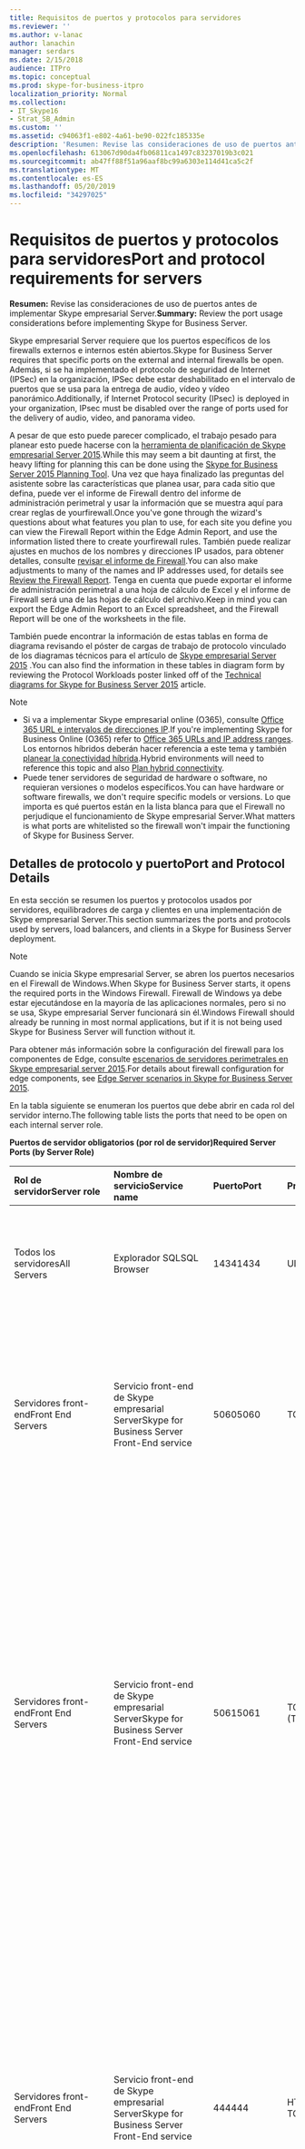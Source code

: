 ```yaml
---
title: Requisitos de puertos y protocolos para servidores
ms.reviewer: ''
ms.author: v-lanac
author: lanachin
manager: serdars
ms.date: 2/15/2018
audience: ITPro
ms.topic: conceptual
ms.prod: skype-for-business-itpro
localization_priority: Normal
ms.collection:
- IT_Skype16
- Strat_SB_Admin
ms.custom: ''
ms.assetid: c94063f1-e802-4a61-be90-022fc185335e
description: 'Resumen: Revise las consideraciones de uso de puertos antes de implementar Skype empresarial Server.'
ms.openlocfilehash: 613067d90da4fb06811ca1497c83237019b3c021
ms.sourcegitcommit: ab47ff88f51a96aaf8bc99a6303e114d41ca5c2f
ms.translationtype: MT
ms.contentlocale: es-ES
ms.lasthandoff: 05/20/2019
ms.locfileid: "34297025"
---
```

# <a name="port-and-protocol-requirements-for-servers"></a><span data-ttu-id="34077-103">Requisitos de puertos y protocolos para servidores</span><span class="sxs-lookup"><span data-stu-id="34077-103">Port and protocol requirements for servers</span></span>
 
<span data-ttu-id="34077-104">**Resumen:** Revise las consideraciones de uso de puertos antes de implementar Skype empresarial Server.</span><span class="sxs-lookup"><span data-stu-id="34077-104">**Summary:** Review the port usage considerations before implementing Skype for Business Server.</span></span>
  
<span data-ttu-id="34077-105">Skype empresarial Server requiere que los puertos específicos de los firewalls externos e internos estén abiertos.</span><span class="sxs-lookup"><span data-stu-id="34077-105">Skype for Business Server requires that specific ports on the external and internal firewalls be open.</span></span> <span data-ttu-id="34077-106">Además, si se ha implementado el protocolo de seguridad de Internet (IPSec) en la organización, IPSec debe estar deshabilitado en el intervalo de puertos que se usa para la entrega de audio, vídeo y vídeo panorámico.</span><span class="sxs-lookup"><span data-stu-id="34077-106">Additionally, if Internet Protocol security (IPsec) is deployed in your organization, IPsec must be disabled over the range of ports used for the delivery of audio, video, and panorama video.</span></span> 
  
<span data-ttu-id="34077-107">A pesar de que esto puede parecer complicado, el trabajo pesado para planear esto puede hacerse con la [herramienta de planificación de Skype empresarial Server 2015](https://go.microsoft.com/fwlink/p/?LinkID=282725).</span><span class="sxs-lookup"><span data-stu-id="34077-107">While this may seem a bit daunting at first, the heavy lifting for planning this can be done using the [Skype for Business Server 2015 Planning Tool](https://go.microsoft.com/fwlink/p/?LinkID=282725).</span></span> <span data-ttu-id="34077-108">Una vez que haya finalizado las preguntas del asistente sobre las características que planea usar, para cada sitio que defina, puede ver el informe de Firewall dentro del informe de administración perimetral y usar la información que se muestra aquí para crear reglas de yourfirewall.</span><span class="sxs-lookup"><span data-stu-id="34077-108">Once you've gone through the wizard's questions about what features you plan to use, for each site you define you can view the Firewall Report within the Edge Admin Report, and use the information listed there to create yourfirewall rules.</span></span> <span data-ttu-id="34077-109">También puede realizar ajustes en muchos de los nombres y direcciones IP usados, para obtener detalles, consulte [revisar el informe de Firewall](../../management-tools/planning-tool/review-the-administrator-reports.md#Firewall_report).</span><span class="sxs-lookup"><span data-stu-id="34077-109">You can also make adjustments to many of the names and IP addresses used, for details see [Review the Firewall Report](../../management-tools/planning-tool/review-the-administrator-reports.md#Firewall_report).</span></span> <span data-ttu-id="34077-110">Tenga en cuenta que puede exportar el informe de administración perimetral a una hoja de cálculo de Excel y el informe de Firewall será una de las hojas de cálculo del archivo.</span><span class="sxs-lookup"><span data-stu-id="34077-110">Keep in mind you can export the Edge Admin Report to an Excel spreadsheet, and the Firewall Report will be one of the worksheets in the file.</span></span> 
  
<span data-ttu-id="34077-111">También puede encontrar la información de estas tablas en forma de diagrama revisando el póster de cargas de trabajo de protocolo vinculado de los diagramas técnicos para el artículo de [Skype empresarial Server 2015](../../technical-diagrams.md) .</span><span class="sxs-lookup"><span data-stu-id="34077-111">You can also find the information in these tables in diagram form by reviewing the Protocol Workloads poster linked off of the [Technical diagrams for Skype for Business Server 2015](../../technical-diagrams.md) article.</span></span>
> [!NOTE]
> - <span data-ttu-id="34077-112">Si va a implementar Skype empresarial online (O365), consulte [Office 365 URL e intervalos de direcciones IP](https://support.office.com/en-us/article/Office-365-URLs-and-IP-address-ranges-8548a211-3fe7-47cb-abb1-355ea5aa88a2?ui=en-US&amp;amp;rs=en-US&amp;amp;ad=US).</span><span class="sxs-lookup"><span data-stu-id="34077-112">If you're implementing Skype for Business Online (O365) refer to [Office 365 URLs and IP address ranges](https://support.office.com/en-us/article/Office-365-URLs-and-IP-address-ranges-8548a211-3fe7-47cb-abb1-355ea5aa88a2?ui=en-US&amp;amp;rs=en-US&amp;amp;ad=US).</span></span> <span data-ttu-id="34077-113">Los entornos híbridos deberán hacer referencia a este tema y también [planear la conectividad híbrida](../../skype-for-business-hybrid-solutions/plan-hybrid-connectivity.md?toc=/SkypeForBusiness/sfbhybridtoc/toc.json).</span><span class="sxs-lookup"><span data-stu-id="34077-113">Hybrid environments will need to reference this topic and also [Plan hybrid connectivity](../../skype-for-business-hybrid-solutions/plan-hybrid-connectivity.md?toc=/SkypeForBusiness/sfbhybridtoc/toc.json).</span></span>
> - <span data-ttu-id="34077-114">Puede tener servidores de seguridad de hardware o software, no requieran versiones o modelos específicos.</span><span class="sxs-lookup"><span data-stu-id="34077-114">You can have hardware or software firewalls, we don't require specific models or versions.</span></span> <span data-ttu-id="34077-115">Lo que importa es qué puertos están en la lista blanca para que el Firewall no perjudique el funcionamiento de Skype empresarial Server.</span><span class="sxs-lookup"><span data-stu-id="34077-115">What matters is what ports are whitelisted so the firewall won't impair the functioning of Skype for Business Server.</span></span>
  
## <a name="port-and-protocol-details"></a><span data-ttu-id="34077-116">Detalles de protocolo y puerto</span><span class="sxs-lookup"><span data-stu-id="34077-116">Port and Protocol Details</span></span>

<span data-ttu-id="34077-117">En esta sección se resumen los puertos y protocolos usados por servidores, equilibradores de carga y clientes en una implementación de Skype empresarial Server.</span><span class="sxs-lookup"><span data-stu-id="34077-117">This section summarizes the ports and protocols used by servers, load balancers, and clients in a Skype for Business Server deployment.</span></span>
  
> [!NOTE]
> <span data-ttu-id="34077-118">Cuando se inicia Skype empresarial Server, se abren los puertos necesarios en el Firewall de Windows.</span><span class="sxs-lookup"><span data-stu-id="34077-118">When Skype for Business Server starts, it opens the required ports in the Windows Firewall.</span></span> <span data-ttu-id="34077-119">Firewall de Windows ya debe estar ejecutándose en la mayoría de las aplicaciones normales, pero si no se usa, Skype empresarial Server funcionará sin él.</span><span class="sxs-lookup"><span data-stu-id="34077-119">Windows Firewall should already be running in most normal applications, but if it is not being used Skype for Business Server will function without it.</span></span> 
  
<span data-ttu-id="34077-120">Para obtener más información sobre la configuración del firewall para los componentes de Edge, consulte [escenarios de servidores perimetrales en Skype empresarial server 2015](../../plan-your-deployment/edge-server-deployments/scenarios.md).</span><span class="sxs-lookup"><span data-stu-id="34077-120">For details about firewall configuration for edge components, see [Edge Server scenarios in Skype for Business Server 2015](../../plan-your-deployment/edge-server-deployments/scenarios.md).</span></span> 
  
<span data-ttu-id="34077-121">En la tabla siguiente se enumeran los puertos que debe abrir en cada rol del servidor interno.</span><span class="sxs-lookup"><span data-stu-id="34077-121">The following table lists the ports that need to be open on each internal server role.</span></span> 
  
<span data-ttu-id="34077-122">**Puertos de servidor obligatorios (por rol de servidor)**</span><span class="sxs-lookup"><span data-stu-id="34077-122">**Required Server Ports (by Server Role)**</span></span>

|<span data-ttu-id="34077-123">Rol de servidor</span><span class="sxs-lookup"><span data-stu-id="34077-123">Server role</span></span>|<span data-ttu-id="34077-124">Nombre de servicio</span><span class="sxs-lookup"><span data-stu-id="34077-124">Service name</span></span>|<span data-ttu-id="34077-125">Puerto</span><span class="sxs-lookup"><span data-stu-id="34077-125">Port</span></span>|<span data-ttu-id="34077-126">Protocolo</span><span class="sxs-lookup"><span data-stu-id="34077-126">Protocol</span></span>|<span data-ttu-id="34077-127">Notas</span><span class="sxs-lookup"><span data-stu-id="34077-127">Notes</span></span>|
|:-----|:-----|:-----|:-----|:-----|
|<span data-ttu-id="34077-128">Todos los servidores</span><span class="sxs-lookup"><span data-stu-id="34077-128">All Servers</span></span>  |<span data-ttu-id="34077-129">Explorador SQL</span><span class="sxs-lookup"><span data-stu-id="34077-129">SQL Browser</span></span>  |<span data-ttu-id="34077-130">1434</span><span class="sxs-lookup"><span data-stu-id="34077-130">1434</span></span>  |<span data-ttu-id="34077-131">UDP</span><span class="sxs-lookup"><span data-stu-id="34077-131">UDP</span></span>  |<span data-ttu-id="34077-132">Explorador SQL para la copia replicada local de la base de datos del almacén central de administración.</span><span class="sxs-lookup"><span data-stu-id="34077-132">SQL Browser for the local replicated copy of the Central Management Store database.</span></span>  |
|<span data-ttu-id="34077-133">Servidores front-end</span><span class="sxs-lookup"><span data-stu-id="34077-133">Front End Servers</span></span>  |<span data-ttu-id="34077-134">Servicio front-end de Skype empresarial Server</span><span class="sxs-lookup"><span data-stu-id="34077-134">Skype for Business Server Front-End service</span></span>  |<span data-ttu-id="34077-135">5060</span><span class="sxs-lookup"><span data-stu-id="34077-135">5060</span></span>  |<span data-ttu-id="34077-136">TCP</span><span class="sxs-lookup"><span data-stu-id="34077-136">TCP</span></span>  |<span data-ttu-id="34077-137">Opcionalmente lo usan los servidores Standard Edition y front-end para rutas estáticas a servicios de confianza, como los servidores de control remoto de llamadas.</span><span class="sxs-lookup"><span data-stu-id="34077-137">Optionally used by Standard Edition servers and Front End Servers for static routes to trusted services, such as remote call control servers.</span></span>  |
|<span data-ttu-id="34077-138">Servidores front-end</span><span class="sxs-lookup"><span data-stu-id="34077-138">Front End Servers</span></span>  |<span data-ttu-id="34077-139">Servicio front-end de Skype empresarial Server</span><span class="sxs-lookup"><span data-stu-id="34077-139">Skype for Business Server Front-End service</span></span>  |<span data-ttu-id="34077-140">5061</span><span class="sxs-lookup"><span data-stu-id="34077-140">5061</span></span>  | <span data-ttu-id="34077-141">TCP (TLS)</span><span class="sxs-lookup"><span data-stu-id="34077-141">TCP (TLS)</span></span> |<span data-ttu-id="34077-p106">Lo usan los servidores Standard Edition y los grupos de servidores front-end para todas las comunicaciones SIP internas entre los servidores (MTLS), para las comunicaciones SIP entre el cliente y el servidor (TLS) y para las comunicaciones SIP entre los servidores front-end y los servidores de mediación (MTLS). También se usa para las comunicaciones con un servidor de supervisión.</span><span class="sxs-lookup"><span data-stu-id="34077-p106">Used by Standard Edition servers and Front End pools for all internal SIP communications between servers (MTLS), for SIP communications between Server and Client (TLS) and for SIP communications between Front End Servers and Mediation Servers (MTLS). Also used for communications with a Monitoring Server.</span></span>  |
| <span data-ttu-id="34077-144">Servidores front-end</span><span class="sxs-lookup"><span data-stu-id="34077-144">Front End Servers</span></span> |<span data-ttu-id="34077-145">Servicio front-end de Skype empresarial Server</span><span class="sxs-lookup"><span data-stu-id="34077-145">Skype for Business Server Front-End service</span></span>  |<span data-ttu-id="34077-146">444</span><span class="sxs-lookup"><span data-stu-id="34077-146">444</span></span>  | <span data-ttu-id="34077-147">HTTPS</span><span class="sxs-lookup"><span data-stu-id="34077-147">HTTPS</span></span> <br/> <span data-ttu-id="34077-148">TCP</span><span class="sxs-lookup"><span data-stu-id="34077-148">TCP</span></span>  |<span data-ttu-id="34077-149">Se usa para la comunicación HTTPS entre el foco (el componente de Skype empresarial Server que administra el estado de la Conferencia) y los servidores individuales.</span><span class="sxs-lookup"><span data-stu-id="34077-149">Used for HTTPS communication between the Focus (the Skype for Business Server component that manages conference state) and the individual servers.</span></span>  <br/> <span data-ttu-id="34077-150">Este puerto también se usa para la comunicación TCP entre los equipos de las sucursales y los servidores de aplicaciones para el usuario.</span><span class="sxs-lookup"><span data-stu-id="34077-150">This port is also used for TCP communication between Survivable Branch Appliances and Front End Servers.</span></span>  |
|<span data-ttu-id="34077-151">Servidores front-end</span><span class="sxs-lookup"><span data-stu-id="34077-151">Front End Servers</span></span>  |<span data-ttu-id="34077-152">Servicio front-end de Skype empresarial Server</span><span class="sxs-lookup"><span data-stu-id="34077-152">Skype for Business Server Front-End service</span></span>  |<span data-ttu-id="34077-153">135</span><span class="sxs-lookup"><span data-stu-id="34077-153">135</span></span>  |<span data-ttu-id="34077-154">DCOM y llamada a procedimiento remoto (RPC)</span><span class="sxs-lookup"><span data-stu-id="34077-154">DCOM and remote procedure call (RPC)</span></span>  |<span data-ttu-id="34077-155">Se usa para operaciones basadas en DCOM, como la migración de los usuarios, la sincronización del replicador de usuarios y la sincronización de la libreta de direcciones.</span><span class="sxs-lookup"><span data-stu-id="34077-155">Used for DCOM based operations such as Moving Users, User Replicator Synchronization, and Address Book Synchronization.</span></span>  |
|<span data-ttu-id="34077-156">Servidores front-end</span><span class="sxs-lookup"><span data-stu-id="34077-156">Front End Servers</span></span>  |<span data-ttu-id="34077-157">Servicio de conferencia de mensajería instantánea de Skype empresarial Server</span><span class="sxs-lookup"><span data-stu-id="34077-157">Skype for Business Server IM Conferencing service</span></span>  |<span data-ttu-id="34077-158">5062</span><span class="sxs-lookup"><span data-stu-id="34077-158">5062</span></span>  |<span data-ttu-id="34077-159">TCP</span><span class="sxs-lookup"><span data-stu-id="34077-159">TCP</span></span>  |<span data-ttu-id="34077-160">Se usa para las solicitudes SIP entrantes de las conferencias de mensajería instantánea.</span><span class="sxs-lookup"><span data-stu-id="34077-160">Used for incoming SIP requests for instant messaging (IM) conferencing.</span></span>  |
|<span data-ttu-id="34077-161">Servidores front-end</span><span class="sxs-lookup"><span data-stu-id="34077-161">Front End Servers</span></span>  |<span data-ttu-id="34077-162">Servicio de conferencias por Internet de Skype empresarial Server</span><span class="sxs-lookup"><span data-stu-id="34077-162">Skype for Business Server Web Conferencing service</span></span>  |<span data-ttu-id="34077-163">8057</span><span class="sxs-lookup"><span data-stu-id="34077-163">8057</span></span>  |<span data-ttu-id="34077-164">TCP (TLS)</span><span class="sxs-lookup"><span data-stu-id="34077-164">TCP (TLS)</span></span>  |<span data-ttu-id="34077-165">Se usa para escuchar las conexiones del Modelo de objetos compartidos persistentes (PSOM) desde un cliente.</span><span class="sxs-lookup"><span data-stu-id="34077-165">Used to listen for Persistent Shared Object Model (PSOM) connections from client.</span></span>  |
|<span data-ttu-id="34077-166">Servidores front-end</span><span class="sxs-lookup"><span data-stu-id="34077-166">Front End Servers</span></span>  |<span data-ttu-id="34077-167">Servicio de compatibilidad con conferencias web de Skype empresarial Server</span><span class="sxs-lookup"><span data-stu-id="34077-167">Skype for Business Server Web Conferencing Compatibility service</span></span>  |<span data-ttu-id="34077-168">8058</span><span class="sxs-lookup"><span data-stu-id="34077-168">8058</span></span>  |<span data-ttu-id="34077-169">TCP (TLS)</span><span class="sxs-lookup"><span data-stu-id="34077-169">TCP (TLS)</span></span>  |<span data-ttu-id="34077-170">Se usa para escuchar conexiones persistentes del modelo de objetos compartidos (PSOM) del cliente de Live Meeting y de las versiones anteriores de Skype empresarial Server.</span><span class="sxs-lookup"><span data-stu-id="34077-170">Used to listen for Persistent Shared Object Model (PSOM) connections from the Live Meeting client and previous versions of Skype for Business Server.</span></span>  |
|<span data-ttu-id="34077-171">Servidores front-end</span><span class="sxs-lookup"><span data-stu-id="34077-171">Front End Servers</span></span>  |<span data-ttu-id="34077-172">Servicio de videoconferencias de audio y videollamadas de Skype empresarial Server</span><span class="sxs-lookup"><span data-stu-id="34077-172">Skype for Business Server Audio/Video Conferencing service</span></span>  |<span data-ttu-id="34077-173">5063</span><span class="sxs-lookup"><span data-stu-id="34077-173">5063</span></span>  |<span data-ttu-id="34077-174">TCP</span><span class="sxs-lookup"><span data-stu-id="34077-174">TCP</span></span>  |<span data-ttu-id="34077-175">Se usa para las solicitudes SIP entrantes de las conferencias de audio y vídeo (A/V).</span><span class="sxs-lookup"><span data-stu-id="34077-175">Used for incoming SIP requests for audio/video (A/V) conferencing.</span></span>  |
|<span data-ttu-id="34077-176">Servidores front-end</span><span class="sxs-lookup"><span data-stu-id="34077-176">Front End Servers</span></span>  |<span data-ttu-id="34077-177">Servicio de videoconferencias de audio y videollamadas de Skype empresarial Server</span><span class="sxs-lookup"><span data-stu-id="34077-177">Skype for Business Server Audio/Video Conferencing service</span></span>  |<span data-ttu-id="34077-178">57501-65535</span><span class="sxs-lookup"><span data-stu-id="34077-178">57501-65535</span></span>  |<span data-ttu-id="34077-179">TCP/UDP</span><span class="sxs-lookup"><span data-stu-id="34077-179">TCP/UDP</span></span>  |<span data-ttu-id="34077-180">Intervalo de puertos de medios que se usa para conferencias de vídeo.</span><span class="sxs-lookup"><span data-stu-id="34077-180">Media port range used for video conferencing.</span></span>  |
|<span data-ttu-id="34077-181">Servidores front-end</span><span class="sxs-lookup"><span data-stu-id="34077-181">Front End Servers</span></span>  |<span data-ttu-id="34077-182">Servicio de compatibilidad Web de Skype empresarial Server</span><span class="sxs-lookup"><span data-stu-id="34077-182">Skype for Business Server Web Compatibility service</span></span>  |<span data-ttu-id="34077-183">80</span><span class="sxs-lookup"><span data-stu-id="34077-183">80</span></span>  |<span data-ttu-id="34077-184">HTTP</span><span class="sxs-lookup"><span data-stu-id="34077-184">HTTP</span></span>  |<span data-ttu-id="34077-185">Se usa para la comunicación entre los servidores front-end y los FQDN (direcciones URL que usan los componentes web de IIS) cuando no se usa HTTPS.</span><span class="sxs-lookup"><span data-stu-id="34077-185">Used for communication from Front End Servers to the web farm FQDNs (the URLs used by IIS web components) when HTTPS is not used.</span></span>  |
|<span data-ttu-id="34077-186">Servidores front-end</span><span class="sxs-lookup"><span data-stu-id="34077-186">Front End Servers</span></span>  |<span data-ttu-id="34077-187">Servicio de compatibilidad Web de Skype empresarial Server</span><span class="sxs-lookup"><span data-stu-id="34077-187">Skype for Business Server Web Compatibility service</span></span>  |<span data-ttu-id="34077-188">443</span><span class="sxs-lookup"><span data-stu-id="34077-188">443</span></span>  |<span data-ttu-id="34077-189">HTTPS</span><span class="sxs-lookup"><span data-stu-id="34077-189">HTTPS</span></span>  |<span data-ttu-id="34077-190">Se usa para la comunicación entre los servidores front-end y los FQDN de la granja de servidores web (direcciones URL que usan los componentes web de IIS).</span><span class="sxs-lookup"><span data-stu-id="34077-190">Used for communication from Front End Servers to the web farm FQDNs (the URLs used by IIS web components).</span></span>  |
|<span data-ttu-id="34077-191">Servidores front-end</span><span class="sxs-lookup"><span data-stu-id="34077-191">Front End Servers</span></span>  |<span data-ttu-id="34077-192">Servicio de compatibilidad Web de Skype empresarial Server</span><span class="sxs-lookup"><span data-stu-id="34077-192">Skype for Business Server Web Compatibility service</span></span>  |<span data-ttu-id="34077-193">8080</span><span class="sxs-lookup"><span data-stu-id="34077-193">8080</span></span>  |<span data-ttu-id="34077-194">TCP y HTTP</span><span class="sxs-lookup"><span data-stu-id="34077-194">TCP and HTTP</span></span>  |<span data-ttu-id="34077-195">Lo usan los componentes web para acceso externo.</span><span class="sxs-lookup"><span data-stu-id="34077-195">Used by web components for external access.</span></span>  |
|<span data-ttu-id="34077-196">Servidores front-end</span><span class="sxs-lookup"><span data-stu-id="34077-196">Front End Servers</span></span>  |<span data-ttu-id="34077-197">Componente de servidor web</span><span class="sxs-lookup"><span data-stu-id="34077-197">Web server component</span></span>  |<span data-ttu-id="34077-198">4443</span><span class="sxs-lookup"><span data-stu-id="34077-198">4443</span></span>  |<span data-ttu-id="34077-199">HTTPS</span><span class="sxs-lookup"><span data-stu-id="34077-199">HTTPS</span></span>  |<span data-ttu-id="34077-200">Comunicaciones entre grupos de HTTPS (desde proxy inverso) y HTTPS front-end para el inicio de sesión con detección automática.</span><span class="sxs-lookup"><span data-stu-id="34077-200">HTTPS (from Reverse Proxy) and HTTPS Front End inter-pool communications for Autodiscover sign-in.</span></span>  |
|<span data-ttu-id="34077-201">Servidores front-end</span><span class="sxs-lookup"><span data-stu-id="34077-201">Front End Servers</span></span>  |<span data-ttu-id="34077-202">Componente de servidor web</span><span class="sxs-lookup"><span data-stu-id="34077-202">Web server component</span></span>  |<span data-ttu-id="34077-203">8060</span><span class="sxs-lookup"><span data-stu-id="34077-203">8060</span></span>  |<span data-ttu-id="34077-204">TCP (MTLS)</span><span class="sxs-lookup"><span data-stu-id="34077-204">TCP (MTLS)</span></span>  ||
|<span data-ttu-id="34077-205">Servidores front-end</span><span class="sxs-lookup"><span data-stu-id="34077-205">Front End Servers</span></span>  |<span data-ttu-id="34077-206">Componente de servidor web</span><span class="sxs-lookup"><span data-stu-id="34077-206">Web server component</span></span>  |<span data-ttu-id="34077-207">8061</span><span class="sxs-lookup"><span data-stu-id="34077-207">8061</span></span>  |<span data-ttu-id="34077-208">TCP (MTLS)</span><span class="sxs-lookup"><span data-stu-id="34077-208">TCP (MTLS)</span></span>  ||
|<span data-ttu-id="34077-209">Servidores front-end</span><span class="sxs-lookup"><span data-stu-id="34077-209">Front End Servers</span></span>  |<span data-ttu-id="34077-210">Componente de servicios de movilidad</span><span class="sxs-lookup"><span data-stu-id="34077-210">Mobility Services component</span></span>  |<span data-ttu-id="34077-211">5086</span><span class="sxs-lookup"><span data-stu-id="34077-211">5086</span></span>  |<span data-ttu-id="34077-212">TCP (MTLS)</span><span class="sxs-lookup"><span data-stu-id="34077-212">TCP (MTLS)</span></span>  |<span data-ttu-id="34077-213">Puerto SIP que usan los procesos internos de los servicios de movilidad</span><span class="sxs-lookup"><span data-stu-id="34077-213">SIP port used by Mobility Services internal processes</span></span>  |
|<span data-ttu-id="34077-214">Servidores front-end</span><span class="sxs-lookup"><span data-stu-id="34077-214">Front End Servers</span></span>  |<span data-ttu-id="34077-215">Componente de servicios de movilidad</span><span class="sxs-lookup"><span data-stu-id="34077-215">Mobility Services component</span></span>  |<span data-ttu-id="34077-216">5087</span><span class="sxs-lookup"><span data-stu-id="34077-216">5087</span></span>  |<span data-ttu-id="34077-217">TCP (MTLS)</span><span class="sxs-lookup"><span data-stu-id="34077-217">TCP (MTLS)</span></span>  |<span data-ttu-id="34077-218">Puerto SIP que usan los procesos internos de los servicios de movilidad</span><span class="sxs-lookup"><span data-stu-id="34077-218">SIP port used by Mobility Services internal processes</span></span>  |
|<span data-ttu-id="34077-219">Servidores front-end</span><span class="sxs-lookup"><span data-stu-id="34077-219">Front End Servers</span></span>  |<span data-ttu-id="34077-220">Componente de servicios de movilidad</span><span class="sxs-lookup"><span data-stu-id="34077-220">Mobility Services component</span></span>  |<span data-ttu-id="34077-221">443</span><span class="sxs-lookup"><span data-stu-id="34077-221">443</span></span>  |<span data-ttu-id="34077-222">HTTPS</span><span class="sxs-lookup"><span data-stu-id="34077-222">HTTPS</span></span>  ||
|<span data-ttu-id="34077-223">Servidores front-end</span><span class="sxs-lookup"><span data-stu-id="34077-223">Front End Servers</span></span>  |<span data-ttu-id="34077-224">Servicio del operador de conferencias de Skype empresarial Server (Conferencia de acceso telefónico local)</span><span class="sxs-lookup"><span data-stu-id="34077-224">Skype for Business Server Conferencing Attendant service (dial-in conferencing)</span></span>  |<span data-ttu-id="34077-225">5064</span><span class="sxs-lookup"><span data-stu-id="34077-225">5064</span></span>  |<span data-ttu-id="34077-226">TCP</span><span class="sxs-lookup"><span data-stu-id="34077-226">TCP</span></span>  |<span data-ttu-id="34077-227">Se usa para las solicitudes SIP entrantes de las conferencias de acceso telefónico local.</span><span class="sxs-lookup"><span data-stu-id="34077-227">Used for incoming SIP requests for dial-in conferencing.</span></span>  |
|<span data-ttu-id="34077-228">Servidores front-end</span><span class="sxs-lookup"><span data-stu-id="34077-228">Front End Servers</span></span>  |<span data-ttu-id="34077-229">Servicio del operador de conferencias de Skype empresarial Server (Conferencia de acceso telefónico local)</span><span class="sxs-lookup"><span data-stu-id="34077-229">Skype for Business Server Conferencing Attendant service (dial-in conferencing)</span></span>  |<span data-ttu-id="34077-230">5072</span><span class="sxs-lookup"><span data-stu-id="34077-230">5072</span></span>  |<span data-ttu-id="34077-231">TCP</span><span class="sxs-lookup"><span data-stu-id="34077-231">TCP</span></span>  |<span data-ttu-id="34077-232">Se usa para las solicitudes SIP entrantes para operadores (llamar en conferencia).</span><span class="sxs-lookup"><span data-stu-id="34077-232">Used for incoming SIP requests for Attendant (dial in conferencing).</span></span>  |
|<span data-ttu-id="34077-233">Servidores front-end que también ejecutan un servidor de mediación combinado</span><span class="sxs-lookup"><span data-stu-id="34077-233">Front End Servers that also run a Collocated Mediation Server</span></span>  |<span data-ttu-id="34077-234">Servicio de mediación de Skype empresarial</span><span class="sxs-lookup"><span data-stu-id="34077-234">Skype for Business Server Mediation service</span></span>  |<span data-ttu-id="34077-235">5070</span><span class="sxs-lookup"><span data-stu-id="34077-235">5070</span></span>  |<span data-ttu-id="34077-236">TCP</span><span class="sxs-lookup"><span data-stu-id="34077-236">TCP</span></span>  |<span data-ttu-id="34077-237">Lo usa el servidor de mediación para solicitudes entrantes desde el servidor front-end al servidor de mediación.</span><span class="sxs-lookup"><span data-stu-id="34077-237">Used by the Mediation Server for incoming requests from the Front End Server to the Mediation Server.</span></span>  |
|<span data-ttu-id="34077-238">Servidores front-end que también ejecutan un servidor de mediación combinado</span><span class="sxs-lookup"><span data-stu-id="34077-238">Front End Servers that also run a Collocated Mediation Server</span></span>  |<span data-ttu-id="34077-239">Servicio de mediación de Skype empresarial</span><span class="sxs-lookup"><span data-stu-id="34077-239">Skype for Business Server Mediation service</span></span>  |<span data-ttu-id="34077-240">5067</span><span class="sxs-lookup"><span data-stu-id="34077-240">5067</span></span>  |<span data-ttu-id="34077-241">TCP (TLS)</span><span class="sxs-lookup"><span data-stu-id="34077-241">TCP (TLS)</span></span>  |<span data-ttu-id="34077-242">Se usa para solicitudes SIP entrantes desde la puerta de enlace RTC al servidor de mediación.</span><span class="sxs-lookup"><span data-stu-id="34077-242">Used for incoming SIP requests from the PSTN gateway to the Mediation Server.</span></span>  |
|<span data-ttu-id="34077-243">Servidores front-end que también ejecutan un servidor de mediación combinado</span><span class="sxs-lookup"><span data-stu-id="34077-243">Front End Servers that also run a Collocated Mediation Server</span></span>  |<span data-ttu-id="34077-244">Servicio de mediación de Skype empresarial</span><span class="sxs-lookup"><span data-stu-id="34077-244">Skype for Business Server Mediation service</span></span>  |<span data-ttu-id="34077-245">5068</span><span class="sxs-lookup"><span data-stu-id="34077-245">5068</span></span>  |<span data-ttu-id="34077-246">TCP</span><span class="sxs-lookup"><span data-stu-id="34077-246">TCP</span></span>  |<span data-ttu-id="34077-247">Se usa para solicitudes SIP entrantes desde la puerta de enlace RTC al servidor de mediación.</span><span class="sxs-lookup"><span data-stu-id="34077-247">Used for incoming SIP requests from the PSTN gateway to the Mediation Server.</span></span>  |
|<span data-ttu-id="34077-248">Servidores front-end que también ejecutan un servidor de mediación combinado</span><span class="sxs-lookup"><span data-stu-id="34077-248">Front End Servers that also run a Collocated Mediation Server</span></span>  |<span data-ttu-id="34077-249">Servicio de mediación de Skype empresarial</span><span class="sxs-lookup"><span data-stu-id="34077-249">Skype for Business Server Mediation service</span></span>  |<span data-ttu-id="34077-250">5081</span><span class="sxs-lookup"><span data-stu-id="34077-250">5081</span></span>  |<span data-ttu-id="34077-251">TCP</span><span class="sxs-lookup"><span data-stu-id="34077-251">TCP</span></span>  |<span data-ttu-id="34077-252">Se usa para solicitudes SIP salientes desde el servidor de mediación a la puerta de enlace RTC.</span><span class="sxs-lookup"><span data-stu-id="34077-252">Used for outgoing SIP requests from the Mediation Server to the PSTN gateway.</span></span>  |
|<span data-ttu-id="34077-253">Servidores front-end que también ejecutan un servidor de mediación combinado</span><span class="sxs-lookup"><span data-stu-id="34077-253">Front End Servers that also run a Collocated Mediation Server</span></span>  |<span data-ttu-id="34077-254">Servicio de mediación de Skype empresarial</span><span class="sxs-lookup"><span data-stu-id="34077-254">Skype for Business Server Mediation service</span></span>  |<span data-ttu-id="34077-255">5082</span><span class="sxs-lookup"><span data-stu-id="34077-255">5082</span></span>  |<span data-ttu-id="34077-256">TCP (TLS)</span><span class="sxs-lookup"><span data-stu-id="34077-256">TCP (TLS)</span></span>  |<span data-ttu-id="34077-257">Se usa para solicitudes SIP salientes desde el servidor de mediación a la puerta de enlace RTC.</span><span class="sxs-lookup"><span data-stu-id="34077-257">Used for outgoing SIP requests from the Mediation Server to the PSTN gateway.</span></span>  |
|<span data-ttu-id="34077-258">Servidores front-end</span><span class="sxs-lookup"><span data-stu-id="34077-258">Front End Servers</span></span>  |<span data-ttu-id="34077-259">Servicio de uso compartido de aplicaciones de Skype empresarial Server</span><span class="sxs-lookup"><span data-stu-id="34077-259">Skype for Business Server Application Sharing service</span></span>  |<span data-ttu-id="34077-260">5065</span><span class="sxs-lookup"><span data-stu-id="34077-260">5065</span></span>  |<span data-ttu-id="34077-261">TCP</span><span class="sxs-lookup"><span data-stu-id="34077-261">TCP</span></span>  |<span data-ttu-id="34077-262">Se usa para las solicitudes de escucha SIP entrantes para compartir las aplicaciones.</span><span class="sxs-lookup"><span data-stu-id="34077-262">Used for incoming SIP listening requests for application sharing.</span></span>  |
|<span data-ttu-id="34077-263">Servidores front-end</span><span class="sxs-lookup"><span data-stu-id="34077-263">Front End Servers</span></span>  |<span data-ttu-id="34077-264">Servicio de uso compartido de aplicaciones de Skype empresarial Server</span><span class="sxs-lookup"><span data-stu-id="34077-264">Skype for Business Server Application Sharing service</span></span>  |<span data-ttu-id="34077-265">49152-65535</span><span class="sxs-lookup"><span data-stu-id="34077-265">49152-65535</span></span>  |<span data-ttu-id="34077-266">TCP</span><span class="sxs-lookup"><span data-stu-id="34077-266">TCP</span></span>  |<span data-ttu-id="34077-267">Intervalo de puertos de medios que se usa para compartir aplicaciones.</span><span class="sxs-lookup"><span data-stu-id="34077-267">Media port range used for application sharing.</span></span>  |
|<span data-ttu-id="34077-268">Servidores front-end</span><span class="sxs-lookup"><span data-stu-id="34077-268">Front End Servers</span></span>  |<span data-ttu-id="34077-269">Servicio de anuncios de conferencias de Skype empresarial Server</span><span class="sxs-lookup"><span data-stu-id="34077-269">Skype for Business Server Conferencing Announcement service</span></span>  |<span data-ttu-id="34077-270">5073</span><span class="sxs-lookup"><span data-stu-id="34077-270">5073</span></span>  |<span data-ttu-id="34077-271">TCP</span><span class="sxs-lookup"><span data-stu-id="34077-271">TCP</span></span>  |<span data-ttu-id="34077-272">Se usa para solicitudes SIP entrantes para el servicio de anuncios de conferencias de Skype empresarial Server (es decir, para conferencias de acceso telefónico local).</span><span class="sxs-lookup"><span data-stu-id="34077-272">Used for incoming SIP requests for the Skype for Business Server Conferencing Announcement service (that is, for dial-in conferencing).</span></span>  |
|<span data-ttu-id="34077-273">Servidores front-end</span><span class="sxs-lookup"><span data-stu-id="34077-273">Front End Servers</span></span>  |<span data-ttu-id="34077-274">Servicio de estacionamiento de llamadas de Skype empresarial Server</span><span class="sxs-lookup"><span data-stu-id="34077-274">Skype for Business Server Call Park service</span></span>  |<span data-ttu-id="34077-275">5075</span><span class="sxs-lookup"><span data-stu-id="34077-275">5075</span></span>  |<span data-ttu-id="34077-276">TCP</span><span class="sxs-lookup"><span data-stu-id="34077-276">TCP</span></span>  |<span data-ttu-id="34077-277">Se usa para las solicitudes SIP entrantes de la aplicación Estacionamiento de llamadas.</span><span class="sxs-lookup"><span data-stu-id="34077-277">Used for incoming SIP requests for the Call Park application.</span></span>  |
|<span data-ttu-id="34077-278">Servidores front-end</span><span class="sxs-lookup"><span data-stu-id="34077-278">Front End Servers</span></span>  |<span data-ttu-id="34077-279">Servicio de prueba de audio de Skype empresarial Server</span><span class="sxs-lookup"><span data-stu-id="34077-279">Skype for Business Server Audio Test service</span></span>  |<span data-ttu-id="34077-280">5076</span><span class="sxs-lookup"><span data-stu-id="34077-280">5076</span></span>  |<span data-ttu-id="34077-281">TCP</span><span class="sxs-lookup"><span data-stu-id="34077-281">TCP</span></span>  |<span data-ttu-id="34077-282">Se usa para las solicitudes SIP entrantes del servicio de prueba de audio.</span><span class="sxs-lookup"><span data-stu-id="34077-282">Used for incoming SIP requests for the Audio Test service.</span></span>  |
|<span data-ttu-id="34077-283">Servidores front-end</span><span class="sxs-lookup"><span data-stu-id="34077-283">Front End Servers</span></span>  |<span data-ttu-id="34077-284">No aplicable</span><span class="sxs-lookup"><span data-stu-id="34077-284">Not applicable</span></span>  |<span data-ttu-id="34077-285">5066</span><span class="sxs-lookup"><span data-stu-id="34077-285">5066</span></span>  |<span data-ttu-id="34077-286">TCP</span><span class="sxs-lookup"><span data-stu-id="34077-286">TCP</span></span>  |<span data-ttu-id="34077-287">Se usa para la puerta de enlace 9-1-1 mejorado (E9-1-1) saliente.</span><span class="sxs-lookup"><span data-stu-id="34077-287">Used for outbound Enhanced 9-1-1 (E9-1-1) gateway.</span></span>  |
|<span data-ttu-id="34077-288">Servidores front-end</span><span class="sxs-lookup"><span data-stu-id="34077-288">Front End Servers</span></span>  |<span data-ttu-id="34077-289">Servicio de grupo de respuesta de Skype empresarial Server</span><span class="sxs-lookup"><span data-stu-id="34077-289">Skype for Business Server Response Group service</span></span>  |<span data-ttu-id="34077-290">5071</span><span class="sxs-lookup"><span data-stu-id="34077-290">5071</span></span>  |<span data-ttu-id="34077-291">TCP</span><span class="sxs-lookup"><span data-stu-id="34077-291">TCP</span></span>  |<span data-ttu-id="34077-292">Se usa para las solicitudes SIP entrantes de la aplicación Grupo de respuesta.</span><span class="sxs-lookup"><span data-stu-id="34077-292">Used for incoming SIP requests for the Response Group application.</span></span>  |
|<span data-ttu-id="34077-293">Servidores front-end</span><span class="sxs-lookup"><span data-stu-id="34077-293">Front End Servers</span></span>  |<span data-ttu-id="34077-294">Servicio de grupo de respuesta de Skype empresarial Server</span><span class="sxs-lookup"><span data-stu-id="34077-294">Skype for Business Server Response Group service</span></span>  |<span data-ttu-id="34077-295">8404</span><span class="sxs-lookup"><span data-stu-id="34077-295">8404</span></span>  |<span data-ttu-id="34077-296">TCP (MTLS)</span><span class="sxs-lookup"><span data-stu-id="34077-296">TCP (MTLS)</span></span>  |<span data-ttu-id="34077-297">Se usa para las solicitudes SIP entrantes de la aplicación Grupo de respuesta.</span><span class="sxs-lookup"><span data-stu-id="34077-297">Used for incoming SIP requests for the Response Group application.</span></span>  |
|<span data-ttu-id="34077-298">Servidores front-end</span><span class="sxs-lookup"><span data-stu-id="34077-298">Front End Servers</span></span>  |<span data-ttu-id="34077-299">Servicio de directivas de ancho de banda de Skype empresarial Server</span><span class="sxs-lookup"><span data-stu-id="34077-299">Skype for Business Server Bandwidth Policy Service</span></span>  |<span data-ttu-id="34077-300">5080</span><span class="sxs-lookup"><span data-stu-id="34077-300">5080</span></span>  |<span data-ttu-id="34077-301">TCP</span><span class="sxs-lookup"><span data-stu-id="34077-301">TCP</span></span>  |<span data-ttu-id="34077-302">Lo usa el servicio de directiva de ancho de banda del tráfico TURN perimetral A/V para el servicio de control de admisión de llamadas.</span><span class="sxs-lookup"><span data-stu-id="34077-302">Used for call admission control by the Bandwidth Policy service for A/V Edge TURN traffic.</span></span>  |
|<span data-ttu-id="34077-303">Servidores front-end</span><span class="sxs-lookup"><span data-stu-id="34077-303">Front End Servers</span></span>  |<span data-ttu-id="34077-304">Acceso a servidor compartido de archivos de Skype empresarial Server</span><span class="sxs-lookup"><span data-stu-id="34077-304">Skype for Business Server File Share server access</span></span>  |<span data-ttu-id="34077-305">445</span><span class="sxs-lookup"><span data-stu-id="34077-305">445</span></span>   |<span data-ttu-id="34077-306">SMB/TCP</span><span class="sxs-lookup"><span data-stu-id="34077-306">SMB/TCP</span></span>  | <span data-ttu-id="34077-307">Se usa para recuperar la libreta de direcciones, el contenido de la reunión y otros elementos almacenados en el servidor de uso compartido de archivos.</span><span class="sxs-lookup"><span data-stu-id="34077-307">Used to retrieve Address book, meeting content, and other items stored on the File Share server.</span></span>  |
|<span data-ttu-id="34077-308">Servidores front-end</span><span class="sxs-lookup"><span data-stu-id="34077-308">Front End Servers</span></span>  |<span data-ttu-id="34077-309">Servicio de directivas de ancho de banda de Skype empresarial Server</span><span class="sxs-lookup"><span data-stu-id="34077-309">Skype for Business Server Bandwidth Policy Service</span></span>  |<span data-ttu-id="34077-310">448</span><span class="sxs-lookup"><span data-stu-id="34077-310">448</span></span>  |<span data-ttu-id="34077-311">TCP</span><span class="sxs-lookup"><span data-stu-id="34077-311">TCP</span></span>  |<span data-ttu-id="34077-312">Usado por el servicio de directivas de ancho de banda de Skype empresarial Server.</span><span class="sxs-lookup"><span data-stu-id="34077-312">Used for call admission control by the Skype for Business Server Bandwidth Policy Service.</span></span>  |
|<span data-ttu-id="34077-313">Servidores front-end en los que reside el almacén de administración central</span><span class="sxs-lookup"><span data-stu-id="34077-313">Front End Servers where the Central Management store resides</span></span>  | <span data-ttu-id="34077-314">Servicio agente de replicación maestra de Skype empresarial Server</span><span class="sxs-lookup"><span data-stu-id="34077-314">Skype for Business Server Master Replicator Agent service</span></span> |<span data-ttu-id="34077-315">445</span><span class="sxs-lookup"><span data-stu-id="34077-315">445</span></span>  |<span data-ttu-id="34077-316">TCP</span><span class="sxs-lookup"><span data-stu-id="34077-316">TCP</span></span>  |<span data-ttu-id="34077-317">Se usa para insertar datos de configuración desde el almacén de administración central en servidores que ejecuten Skype empresarial Server.</span><span class="sxs-lookup"><span data-stu-id="34077-317">Used to push configuration data from the Central Management store to servers running Skype for Business Server.</span></span>  |
|<span data-ttu-id="34077-318">Todos los servidores</span><span class="sxs-lookup"><span data-stu-id="34077-318">All Servers</span></span>  |<span data-ttu-id="34077-319">Explorador SQL</span><span class="sxs-lookup"><span data-stu-id="34077-319">SQL Browser</span></span>  |<span data-ttu-id="34077-320">1434</span><span class="sxs-lookup"><span data-stu-id="34077-320">1434</span></span>  |<span data-ttu-id="34077-321">UDP</span><span class="sxs-lookup"><span data-stu-id="34077-321">UDP</span></span>  |<span data-ttu-id="34077-322">Explorador SQL para la copia replicada local de los datos del almacén central de administración en la instancia local de SQL Server</span><span class="sxs-lookup"><span data-stu-id="34077-322">SQL Browser for local replicated copy of Central Management store data in local SQL Server instance</span></span>  |
|<span data-ttu-id="34077-323">Todos los usuarios internos</span><span class="sxs-lookup"><span data-stu-id="34077-323">All internal servers</span></span>  |<span data-ttu-id="34077-324">Varios</span><span class="sxs-lookup"><span data-stu-id="34077-324">Various</span></span>  |<span data-ttu-id="34077-325">49152-57500</span><span class="sxs-lookup"><span data-stu-id="34077-325">49152-57500</span></span>  |<span data-ttu-id="34077-326">TCP/UDP</span><span class="sxs-lookup"><span data-stu-id="34077-326">TCP/UDP</span></span>  |<span data-ttu-id="34077-327">El intervalo de puertos de medios se usa para audioconferencias en todos los servidores internos.</span><span class="sxs-lookup"><span data-stu-id="34077-327">Media port range used for audio conferencing on all internal servers.</span></span> <span data-ttu-id="34077-328">Usado por todos los servidores que terminan audio: servidores front-end (para el servicio del operador de conferencias de Skype empresarial Server, servicio de anuncios de conferencias de Skype empresarial Server y servicio de videoconferencia de audio y videollamada de Skype empresarial), y Servidor de mediación.</span><span class="sxs-lookup"><span data-stu-id="34077-328">Used by all servers that terminate audio: Front End Servers (for Skype for Business Server Conferencing Attendant service, Skype for Business Server Conferencing Announcement service, and Skype for Business Server Audio/Video Conferencing service), and Mediation Server.</span></span>  |
|<span data-ttu-id="34077-329">Servidores de Office Web Apps</span><span class="sxs-lookup"><span data-stu-id="34077-329">Office Web Apps Servers</span></span>  ||<span data-ttu-id="34077-330">443</span><span class="sxs-lookup"><span data-stu-id="34077-330">443</span></span>  ||<span data-ttu-id="34077-331">Usado por Skype empresarial Server para conectarse a Office Web Apps Server.</span><span class="sxs-lookup"><span data-stu-id="34077-331">Used by Skype for Business Server to connect to Office Web Apps Server.</span></span>  |
|<span data-ttu-id="34077-332">Directores</span><span class="sxs-lookup"><span data-stu-id="34077-332">Directors</span></span>  |<span data-ttu-id="34077-333">Servicio front-end de Skype empresarial Server</span><span class="sxs-lookup"><span data-stu-id="34077-333">Skype for Business Server Front-End service</span></span>  |<span data-ttu-id="34077-334">5060</span><span class="sxs-lookup"><span data-stu-id="34077-334">5060</span></span>  |<span data-ttu-id="34077-335">TCP</span><span class="sxs-lookup"><span data-stu-id="34077-335">TCP</span></span>  |<span data-ttu-id="34077-336">Se usa opcionalmente para rutas estáticas a servicios de confianza, como los servidores de control remoto de llamadas.</span><span class="sxs-lookup"><span data-stu-id="34077-336">Optionally used for static routes to trusted services, such as remote call control servers.</span></span>  |
|<span data-ttu-id="34077-337">Directores</span><span class="sxs-lookup"><span data-stu-id="34077-337">Directors</span></span>  |<span data-ttu-id="34077-338">Servicio front-end de Skype empresarial Server</span><span class="sxs-lookup"><span data-stu-id="34077-338">Skype for Business Server Front-End service</span></span>  |<span data-ttu-id="34077-339">444</span><span class="sxs-lookup"><span data-stu-id="34077-339">444</span></span>  |<span data-ttu-id="34077-340">HTTPS</span><span class="sxs-lookup"><span data-stu-id="34077-340">HTTPS</span></span>  <br/> <span data-ttu-id="34077-341">TCP</span><span class="sxs-lookup"><span data-stu-id="34077-341">TCP</span></span>  |<span data-ttu-id="34077-342">Comunicación entre servidores front-end y Director.</span><span class="sxs-lookup"><span data-stu-id="34077-342">Inter-server communication between Front End and Director.</span></span> <span data-ttu-id="34077-343">Además, la publicación de certificados de cliente (a servidores de aplicaciones para el usuario) o la validación si el certificado de cliente ya se ha publicado.</span><span class="sxs-lookup"><span data-stu-id="34077-343">Additionally, client certificate publish (to Front End Servers) or validate if the client certificate has already been published.</span></span>  |
|<span data-ttu-id="34077-344">Directores</span><span class="sxs-lookup"><span data-stu-id="34077-344">Directors</span></span>  |<span data-ttu-id="34077-345">Servicio de compatibilidad Web de Skype empresarial Server</span><span class="sxs-lookup"><span data-stu-id="34077-345">Skype for Business Server Web Compatibility service</span></span>  |<span data-ttu-id="34077-346">80</span><span class="sxs-lookup"><span data-stu-id="34077-346">80</span></span>  |<span data-ttu-id="34077-347">TCP</span><span class="sxs-lookup"><span data-stu-id="34077-347">TCP</span></span>  |<span data-ttu-id="34077-p109">Se usa para la comunicación inicial desde los Directores a los FQDN de la granja de servidores web (direcciones URL que usan los componentes web de IIS). En condiciones normales, cambiará a tráfico HTTPS a través del puerto 443 y el tipo de protocolo TCP.</span><span class="sxs-lookup"><span data-stu-id="34077-p109">Used for initial communication from Directors to the web farm FQDNs (the URLs used by IIS web components). In normal operation, will switch to HTTPS traffic, using port 443 and protocol type TCP.</span></span>  |
|<span data-ttu-id="34077-350">Directores</span><span class="sxs-lookup"><span data-stu-id="34077-350">Directors</span></span>  |<span data-ttu-id="34077-351">Servicio de compatibilidad Web de Skype empresarial Server</span><span class="sxs-lookup"><span data-stu-id="34077-351">Skype for Business Server Web Compatibility service</span></span>  |<span data-ttu-id="34077-352">443</span><span class="sxs-lookup"><span data-stu-id="34077-352">443</span></span>  |<span data-ttu-id="34077-353">HTTPS</span><span class="sxs-lookup"><span data-stu-id="34077-353">HTTPS</span></span>  |<span data-ttu-id="34077-354">Se usa para la comunicación desde los Directores a los FQDN de la granja de servidores web (direcciones URL que usan los componentes web de IIS).</span><span class="sxs-lookup"><span data-stu-id="34077-354">Used for communication from Directors to the web farm FQDNs (the URLs used by IIS web components).</span></span>  |
|<span data-ttu-id="34077-355">Directores</span><span class="sxs-lookup"><span data-stu-id="34077-355">Directors</span></span>  |<span data-ttu-id="34077-356">Servicio front-end de Skype empresarial Server</span><span class="sxs-lookup"><span data-stu-id="34077-356">Skype for Business Server Front-End service</span></span>  |<span data-ttu-id="34077-357">5061</span><span class="sxs-lookup"><span data-stu-id="34077-357">5061</span></span>  |<span data-ttu-id="34077-358">TCP</span><span class="sxs-lookup"><span data-stu-id="34077-358">TCP</span></span>  |<span data-ttu-id="34077-359">Se usa para comunicaciones internas entre servidores y para conexiones de cliente.</span><span class="sxs-lookup"><span data-stu-id="34077-359">Used for internal communications between servers and for client connections.</span></span>  |
|<span data-ttu-id="34077-360">Servidores de mediación</span><span class="sxs-lookup"><span data-stu-id="34077-360">Mediation Servers</span></span>  |<span data-ttu-id="34077-361">Servicio de mediación de Skype empresarial</span><span class="sxs-lookup"><span data-stu-id="34077-361">Skype for Business Server Mediation service</span></span>  |<span data-ttu-id="34077-362">5070</span><span class="sxs-lookup"><span data-stu-id="34077-362">5070</span></span>  |<span data-ttu-id="34077-363">TCP</span><span class="sxs-lookup"><span data-stu-id="34077-363">TCP</span></span>  |<span data-ttu-id="34077-364">Lo usa el servidor de mediación para solicitudes entrantes desde el servidor front-end.</span><span class="sxs-lookup"><span data-stu-id="34077-364">Used by the Mediation Server for incoming requests from the Front End Server.</span></span>  |
|<span data-ttu-id="34077-365">Servidores de mediación</span><span class="sxs-lookup"><span data-stu-id="34077-365">Mediation Servers</span></span>  |<span data-ttu-id="34077-366">Servicio de mediación de Skype empresarial</span><span class="sxs-lookup"><span data-stu-id="34077-366">Skype for Business Server Mediation service</span></span>  |<span data-ttu-id="34077-367">5067</span><span class="sxs-lookup"><span data-stu-id="34077-367">5067</span></span>  |<span data-ttu-id="34077-368">TCP (TLS)</span><span class="sxs-lookup"><span data-stu-id="34077-368">TCP (TLS)</span></span>  |<span data-ttu-id="34077-369">Se usa para solicitudes SIP entrantes desde la puerta de enlace RTC.</span><span class="sxs-lookup"><span data-stu-id="34077-369">Used for incoming SIP requests from the PSTN gateway.</span></span>  |
|<span data-ttu-id="34077-370">Servidores de mediación</span><span class="sxs-lookup"><span data-stu-id="34077-370">Mediation Servers</span></span>  |<span data-ttu-id="34077-371">Servicio de mediación de Skype empresarial</span><span class="sxs-lookup"><span data-stu-id="34077-371">Skype for Business Server Mediation service</span></span>  |<span data-ttu-id="34077-372">5068</span><span class="sxs-lookup"><span data-stu-id="34077-372">5068</span></span>  |<span data-ttu-id="34077-373">TCP</span><span class="sxs-lookup"><span data-stu-id="34077-373">TCP</span></span>  |<span data-ttu-id="34077-374">Se usa para solicitudes SIP entrantes desde la puerta de enlace RTC.</span><span class="sxs-lookup"><span data-stu-id="34077-374">Used for incoming SIP requests from the PSTN gateway.</span></span>  |
|<span data-ttu-id="34077-375">Servidores de mediación</span><span class="sxs-lookup"><span data-stu-id="34077-375">Mediation Servers</span></span>  |<span data-ttu-id="34077-376">Servicio de mediación de Skype empresarial</span><span class="sxs-lookup"><span data-stu-id="34077-376">Skype for Business Server Mediation service</span></span>  |<span data-ttu-id="34077-377">5070</span><span class="sxs-lookup"><span data-stu-id="34077-377">5070</span></span>  |<span data-ttu-id="34077-378">TCP (MTLS)</span><span class="sxs-lookup"><span data-stu-id="34077-378">TCP (MTLS)</span></span>  |<span data-ttu-id="34077-379">Se usa para solicitudes SIP desde los servidores front-end.</span><span class="sxs-lookup"><span data-stu-id="34077-379">Used for SIP requests from the Front End Servers.</span></span>  |
|<span data-ttu-id="34077-380">Servidor front-end de chat persistente</span><span class="sxs-lookup"><span data-stu-id="34077-380">Persistent Chat Front End Server</span></span>  |<span data-ttu-id="34077-381">SIP de chat persistente</span><span class="sxs-lookup"><span data-stu-id="34077-381">Persistent Chat SIP</span></span>  |<span data-ttu-id="34077-382">5041</span><span class="sxs-lookup"><span data-stu-id="34077-382">5041</span></span>  |<span data-ttu-id="34077-383">TCP (MTLS)</span><span class="sxs-lookup"><span data-stu-id="34077-383">TCP (MTLS)</span></span>  ||
|<span data-ttu-id="34077-384">Servidor front-end de chat persistente</span><span class="sxs-lookup"><span data-stu-id="34077-384">Persistent Chat Front End Server</span></span>  |<span data-ttu-id="34077-385">Windows Communication Foundation (WCF) de chat persistente</span><span class="sxs-lookup"><span data-stu-id="34077-385">Persistent Chat Windows Communication Foundation (WCF)</span></span>  |<span data-ttu-id="34077-386">881</span><span class="sxs-lookup"><span data-stu-id="34077-386">881</span></span>  |<span data-ttu-id="34077-387">TCP (TLS) y TCP (MTLS)</span><span class="sxs-lookup"><span data-stu-id="34077-387">TCP (TLS) and TCP (MTLS)</span></span>  ||
|<span data-ttu-id="34077-388">Servidor front-end de chat persistente</span><span class="sxs-lookup"><span data-stu-id="34077-388">Persistent Chat Front End Server</span></span>  |<span data-ttu-id="34077-389">Servicio de transferencia de archivos de chat persistente</span><span class="sxs-lookup"><span data-stu-id="34077-389">Persistent Chat File Transfer Service</span></span>  |<span data-ttu-id="34077-390">443</span><span class="sxs-lookup"><span data-stu-id="34077-390">443</span></span>  |<span data-ttu-id="34077-391">TCP (TLS)</span><span class="sxs-lookup"><span data-stu-id="34077-391">TCP (TLS)</span></span>  ||
   
> [!NOTE]
> <span data-ttu-id="34077-392">Algunos escenarios de control remoto de llamadas requieren una conexión entre el servidor front-end o el Director y la PBX.</span><span class="sxs-lookup"><span data-stu-id="34077-392">Some remote call control scenarios require a TCP connection between the Front End Server or Director and the PBX.</span></span> <span data-ttu-id="34077-393">Aunque Skype empresarial Server ya no usa el puerto TCP 5060, durante la implementación de control remoto de llamadas, usted crea una configuración de servidor de confianza, que asocia el FQDN del servidor de línea RCC con el puerto TCP que usará el servidor o el director front-end para conectarse al Sistema PBX.</span><span class="sxs-lookup"><span data-stu-id="34077-393">Although Skype for Business Server no longer uses TCP port 5060, during remote call control deployment you create a trusted server configuration, which associates the RCC Line Server FQDN with the TCP port that the Front End Server or Director will use to connect to the PBX system.</span></span> <span data-ttu-id="34077-394">Para obtener más información, consulte el cmdlet **CsTrustedApplicationComputer** en la documentación del shell de administración de Skype empresarial Server.</span><span class="sxs-lookup"><span data-stu-id="34077-394">For details, see the **CsTrustedApplicationComputer** cmdlet in the Skype for Business Server Management Shell documentation.</span></span>
  
<span data-ttu-id="34077-395">Para los grupos que solo usan equilibrio de carga de hardware (no equilibrio de carga de DNS), en la siguiente tabla se muestran los puertos que necesitan para abrir los equilibradores de carga de hardware.</span><span class="sxs-lookup"><span data-stu-id="34077-395">For your pools that use only hardware load balancing (not DNS load balancing), the following table shows the ports that need to open the hardware load balancers.</span></span>
  
<span data-ttu-id="34077-396">**Puertos del equilibrador de carga de hardware si solo usa equilibrio de carga de hardware**</span><span class="sxs-lookup"><span data-stu-id="34077-396">**Hardware Load Balancer Ports if Using Only Hardware Load Balancing**</span></span>

|<span data-ttu-id="34077-397">Equilibrador de carga</span><span class="sxs-lookup"><span data-stu-id="34077-397">Load Balancer</span></span>|<span data-ttu-id="34077-398">Puerto</span><span class="sxs-lookup"><span data-stu-id="34077-398">Port</span></span>|<span data-ttu-id="34077-399">Protocolo</span><span class="sxs-lookup"><span data-stu-id="34077-399">Protocol</span></span>|
|:-----|:-----|:-----|
|<span data-ttu-id="34077-400">Equilibrador de carga del servidor front-end</span><span class="sxs-lookup"><span data-stu-id="34077-400">Front End Server load balancer</span></span>  |<span data-ttu-id="34077-401">5061</span><span class="sxs-lookup"><span data-stu-id="34077-401">5061</span></span>  |<span data-ttu-id="34077-402">TCP (TLS)</span><span class="sxs-lookup"><span data-stu-id="34077-402">TCP (TLS)</span></span>  |
|<span data-ttu-id="34077-403">Equilibrador de carga del servidor front-end</span><span class="sxs-lookup"><span data-stu-id="34077-403">Front End Server load balancer</span></span>  |<span data-ttu-id="34077-404">444</span><span class="sxs-lookup"><span data-stu-id="34077-404">444</span></span>  |<span data-ttu-id="34077-405">HTTPS</span><span class="sxs-lookup"><span data-stu-id="34077-405">HTTPS</span></span>  |
|<span data-ttu-id="34077-406">Equilibrador de carga del servidor front-end</span><span class="sxs-lookup"><span data-stu-id="34077-406">Front End Server load balancer</span></span>  |<span data-ttu-id="34077-407">135</span><span class="sxs-lookup"><span data-stu-id="34077-407">135</span></span>  |<span data-ttu-id="34077-408">DCOM y llamada a procedimiento remoto (RPC)</span><span class="sxs-lookup"><span data-stu-id="34077-408">DCOM and remote procedure call (RPC)</span></span>  |
|<span data-ttu-id="34077-409">Equilibrador de carga del servidor front-end</span><span class="sxs-lookup"><span data-stu-id="34077-409">Front End Server load balancer</span></span>  |<span data-ttu-id="34077-410">80</span><span class="sxs-lookup"><span data-stu-id="34077-410">80</span></span>  |<span data-ttu-id="34077-411">HTTP</span><span class="sxs-lookup"><span data-stu-id="34077-411">HTTP</span></span>  |
|<span data-ttu-id="34077-412">Equilibrador de carga del servidor front-end</span><span class="sxs-lookup"><span data-stu-id="34077-412">Front End Server load balancer</span></span>  |<span data-ttu-id="34077-413">8080</span><span class="sxs-lookup"><span data-stu-id="34077-413">8080</span></span>  |<span data-ttu-id="34077-414">TCP: recuperación de dispositivos y clientes del certificado raíz desde el servidor front-end-clientes y dispositivos autenticados por NTLM</span><span class="sxs-lookup"><span data-stu-id="34077-414">TCP - Client and device retrieval of root certificate from Front End Server - clients and devices authenticated by NTLM</span></span>  |
|<span data-ttu-id="34077-415">Equilibrador de carga del servidor front-end</span><span class="sxs-lookup"><span data-stu-id="34077-415">Front End Server load balancer</span></span>  |<span data-ttu-id="34077-416">443</span><span class="sxs-lookup"><span data-stu-id="34077-416">443</span></span>  |<span data-ttu-id="34077-417">HTTPS</span><span class="sxs-lookup"><span data-stu-id="34077-417">HTTPS</span></span>  |
|<span data-ttu-id="34077-418">Equilibrador de carga del servidor front-end</span><span class="sxs-lookup"><span data-stu-id="34077-418">Front End Server load balancer</span></span>  |<span data-ttu-id="34077-419">4443</span><span class="sxs-lookup"><span data-stu-id="34077-419">4443</span></span>  |<span data-ttu-id="34077-420">HTTPS (desde proxy inverso)</span><span class="sxs-lookup"><span data-stu-id="34077-420">HTTPS (from reverse proxy)</span></span>  |
|<span data-ttu-id="34077-421">Equilibrador de carga del servidor front-end</span><span class="sxs-lookup"><span data-stu-id="34077-421">Front End Server load balancer</span></span>  |<span data-ttu-id="34077-422">5072</span><span class="sxs-lookup"><span data-stu-id="34077-422">5072</span></span>  |<span data-ttu-id="34077-423">TCP</span><span class="sxs-lookup"><span data-stu-id="34077-423">TCP</span></span>  |
|<span data-ttu-id="34077-424">Equilibrador de carga del servidor front-end</span><span class="sxs-lookup"><span data-stu-id="34077-424">Front End Server load balancer</span></span>  |<span data-ttu-id="34077-425">5073</span><span class="sxs-lookup"><span data-stu-id="34077-425">5073</span></span>  |<span data-ttu-id="34077-426">TCP</span><span class="sxs-lookup"><span data-stu-id="34077-426">TCP</span></span>  |
|<span data-ttu-id="34077-427">Equilibrador de carga del servidor front-end</span><span class="sxs-lookup"><span data-stu-id="34077-427">Front End Server load balancer</span></span>  |<span data-ttu-id="34077-428">5075</span><span class="sxs-lookup"><span data-stu-id="34077-428">5075</span></span>  |<span data-ttu-id="34077-429">TCP</span><span class="sxs-lookup"><span data-stu-id="34077-429">TCP</span></span>  |
|<span data-ttu-id="34077-430">Equilibrador de carga del servidor front-end</span><span class="sxs-lookup"><span data-stu-id="34077-430">Front End Server load balancer</span></span>  |<span data-ttu-id="34077-431">5076</span><span class="sxs-lookup"><span data-stu-id="34077-431">5076</span></span>  |<span data-ttu-id="34077-432">TCP</span><span class="sxs-lookup"><span data-stu-id="34077-432">TCP</span></span>  |
|<span data-ttu-id="34077-433">Equilibrador de carga del servidor front-end</span><span class="sxs-lookup"><span data-stu-id="34077-433">Front End Server load balancer</span></span>  |<span data-ttu-id="34077-434">5071</span><span class="sxs-lookup"><span data-stu-id="34077-434">5071</span></span>  |<span data-ttu-id="34077-435">TCP</span><span class="sxs-lookup"><span data-stu-id="34077-435">TCP</span></span>  |
|<span data-ttu-id="34077-436">Equilibrador de carga del servidor front-end</span><span class="sxs-lookup"><span data-stu-id="34077-436">Front End Server load balancer</span></span>  |<span data-ttu-id="34077-437">5080</span><span class="sxs-lookup"><span data-stu-id="34077-437">5080</span></span>  |<span data-ttu-id="34077-438">TCP</span><span class="sxs-lookup"><span data-stu-id="34077-438">TCP</span></span>  |
|<span data-ttu-id="34077-439">Equilibrador de carga del servidor front-end</span><span class="sxs-lookup"><span data-stu-id="34077-439">Front End Server load balancer</span></span>  |<span data-ttu-id="34077-440">448</span><span class="sxs-lookup"><span data-stu-id="34077-440">448</span></span>  |<span data-ttu-id="34077-441">TCP</span><span class="sxs-lookup"><span data-stu-id="34077-441">TCP</span></span>  |
|<span data-ttu-id="34077-442">Equilibrador de carga del servidor de mediación</span><span class="sxs-lookup"><span data-stu-id="34077-442">Mediation Server load balancer</span></span>  |<span data-ttu-id="34077-443">5070</span><span class="sxs-lookup"><span data-stu-id="34077-443">5070</span></span>  |<span data-ttu-id="34077-444">TCP</span><span class="sxs-lookup"><span data-stu-id="34077-444">TCP</span></span>  |
|<span data-ttu-id="34077-445">Equilibrador de carga del servidor front-end (si el grupo también ejecuta el servidor de mediación)</span><span class="sxs-lookup"><span data-stu-id="34077-445">Front End Server load balancer (if the pool also runs Mediation Server)</span></span>  |<span data-ttu-id="34077-446">5070</span><span class="sxs-lookup"><span data-stu-id="34077-446">5070</span></span>  |<span data-ttu-id="34077-447">TCP</span><span class="sxs-lookup"><span data-stu-id="34077-447">TCP</span></span>  |
|<span data-ttu-id="34077-448">Equilibrador de carga del Director</span><span class="sxs-lookup"><span data-stu-id="34077-448">Director load balancer</span></span>  |<span data-ttu-id="34077-449">443</span><span class="sxs-lookup"><span data-stu-id="34077-449">443</span></span>  |<span data-ttu-id="34077-450">HTTPS</span><span class="sxs-lookup"><span data-stu-id="34077-450">HTTPS</span></span>  |
|<span data-ttu-id="34077-451">Equilibrador de carga del Director</span><span class="sxs-lookup"><span data-stu-id="34077-451">Director load balancer</span></span>  |<span data-ttu-id="34077-452">444</span><span class="sxs-lookup"><span data-stu-id="34077-452">444</span></span>  |<span data-ttu-id="34077-453">HTTPS</span><span class="sxs-lookup"><span data-stu-id="34077-453">HTTPS</span></span>  |
|<span data-ttu-id="34077-454">Equilibrador de carga del Director</span><span class="sxs-lookup"><span data-stu-id="34077-454">Director load balancer</span></span>  |<span data-ttu-id="34077-455">5061</span><span class="sxs-lookup"><span data-stu-id="34077-455">5061</span></span>  |<span data-ttu-id="34077-456">TCP</span><span class="sxs-lookup"><span data-stu-id="34077-456">TCP</span></span>  |
|<span data-ttu-id="34077-457">Equilibrador de carga del Director</span><span class="sxs-lookup"><span data-stu-id="34077-457">Director load balancer</span></span>  |<span data-ttu-id="34077-458">4443</span><span class="sxs-lookup"><span data-stu-id="34077-458">4443</span></span>  |<span data-ttu-id="34077-459">HTTPS (desde proxy inverso)</span><span class="sxs-lookup"><span data-stu-id="34077-459">HTTPS (from reverse proxy)</span></span>  |
   
<span data-ttu-id="34077-p111">Los grupos de servidores front-end y de Directores que usan equilibrio de carga de DNS también deben tener implementado un equilibrador de carga de hardware. En la siguiente tabla se muestran los puertos que se deben abrir en estos equilibradores de carga de hardware.</span><span class="sxs-lookup"><span data-stu-id="34077-p111">Your Front End pools and Director pools that use DNS load balancing also must have a hardware load balancer deployed. The following table shows the ports that need to be open on these hardware load balancers.</span></span>
  
<span data-ttu-id="34077-462">**Puertos del equilibrador de carga de hardware si usa equilibrio de carga de DNS**</span><span class="sxs-lookup"><span data-stu-id="34077-462">**Hardware Load Balancer Ports if Using DNS Load Balancing**</span></span>

|<span data-ttu-id="34077-463">Equilibrador de carga</span><span class="sxs-lookup"><span data-stu-id="34077-463">Load Balancer</span></span>|<span data-ttu-id="34077-464">Puerto</span><span class="sxs-lookup"><span data-stu-id="34077-464">Port</span></span>|<span data-ttu-id="34077-465">Protocolo</span><span class="sxs-lookup"><span data-stu-id="34077-465">Protocol</span></span>|
|:-----|:-----|:-----|
|<span data-ttu-id="34077-466">Equilibrador de carga del servidor front-end</span><span class="sxs-lookup"><span data-stu-id="34077-466">Front End Server load balancer</span></span>  |<span data-ttu-id="34077-467">80</span><span class="sxs-lookup"><span data-stu-id="34077-467">80</span></span>  |<span data-ttu-id="34077-468">HTTP</span><span class="sxs-lookup"><span data-stu-id="34077-468">HTTP</span></span>  |
|<span data-ttu-id="34077-469">Equilibrador de carga del servidor front-end</span><span class="sxs-lookup"><span data-stu-id="34077-469">Front End Server load balancer</span></span>  |<span data-ttu-id="34077-470">443</span><span class="sxs-lookup"><span data-stu-id="34077-470">443</span></span>  |<span data-ttu-id="34077-471">HTTPS</span><span class="sxs-lookup"><span data-stu-id="34077-471">HTTPS</span></span>  |
|<span data-ttu-id="34077-472">Equilibrador de carga del servidor front-end</span><span class="sxs-lookup"><span data-stu-id="34077-472">Front End Server load balancer</span></span>  |<span data-ttu-id="34077-473">8080</span><span class="sxs-lookup"><span data-stu-id="34077-473">8080</span></span>  |<span data-ttu-id="34077-474">TCP: recuperación de dispositivos y clientes del certificado raíz desde el servidor front-end-clientes y dispositivos autenticados por NTLM</span><span class="sxs-lookup"><span data-stu-id="34077-474">TCP - Client and device retrieval of root certificate from Front End Server - clients and devices authenticated by NTLM</span></span>  |
|<span data-ttu-id="34077-475">Equilibrador de carga del servidor front-end</span><span class="sxs-lookup"><span data-stu-id="34077-475">Front End Server load balancer</span></span>  |<span data-ttu-id="34077-476">4443</span><span class="sxs-lookup"><span data-stu-id="34077-476">4443</span></span>  |<span data-ttu-id="34077-477">HTTPS (desde proxy inverso)</span><span class="sxs-lookup"><span data-stu-id="34077-477">HTTPS (from reverse proxy)</span></span>  |
|<span data-ttu-id="34077-478">Equilibrador de carga del Director</span><span class="sxs-lookup"><span data-stu-id="34077-478">Director load balancer</span></span>  |<span data-ttu-id="34077-479">443</span><span class="sxs-lookup"><span data-stu-id="34077-479">443</span></span>  |<span data-ttu-id="34077-480">HTTPS</span><span class="sxs-lookup"><span data-stu-id="34077-480">HTTPS</span></span>  |
|<span data-ttu-id="34077-481">Equilibrador de carga del Director</span><span class="sxs-lookup"><span data-stu-id="34077-481">Director load balancer</span></span>  |<span data-ttu-id="34077-482">4443</span><span class="sxs-lookup"><span data-stu-id="34077-482">4443</span></span>  |<span data-ttu-id="34077-483">HTTPS (desde proxy inverso)</span><span class="sxs-lookup"><span data-stu-id="34077-483">HTTPS (from reverse proxy)</span></span>  |

<span data-ttu-id="34077-484">**Puertos de cliente necesarios**</span><span class="sxs-lookup"><span data-stu-id="34077-484">**Required Client Ports**</span></span>

|<span data-ttu-id="34077-485">Componente</span><span class="sxs-lookup"><span data-stu-id="34077-485">Component</span></span>|<span data-ttu-id="34077-486">Puerto</span><span class="sxs-lookup"><span data-stu-id="34077-486">Port</span></span>|<span data-ttu-id="34077-487">Protocolo</span><span class="sxs-lookup"><span data-stu-id="34077-487">Protocol</span></span>|<span data-ttu-id="34077-488">Notas</span><span class="sxs-lookup"><span data-stu-id="34077-488">Notes</span></span>|
|:-----|:-----|:-----|:-----|
|<span data-ttu-id="34077-489">Clientes</span><span class="sxs-lookup"><span data-stu-id="34077-489">Clients</span></span>  |<span data-ttu-id="34077-490">67/68</span><span class="sxs-lookup"><span data-stu-id="34077-490">67/68</span></span>  |<span data-ttu-id="34077-491">DHCP</span><span class="sxs-lookup"><span data-stu-id="34077-491">DHCP</span></span>  |<span data-ttu-id="34077-492">Utilizado por Skype empresarial Server para buscar el FQDN de la entidad registradora (es decir, si no se puede establecer el SRV de DNS y la configuración manual no).</span><span class="sxs-lookup"><span data-stu-id="34077-492">Used by Skype for Business Server to find the Registrar FQDN (that is, if DNS SRV fails and manual settings are not configured).</span></span>  |
|<span data-ttu-id="34077-493">Clientes</span><span class="sxs-lookup"><span data-stu-id="34077-493">Clients</span></span>  |<span data-ttu-id="34077-494">443</span><span class="sxs-lookup"><span data-stu-id="34077-494">443</span></span>  |<span data-ttu-id="34077-495">TCP (TLS)</span><span class="sxs-lookup"><span data-stu-id="34077-495">TCP (TLS)</span></span>  |<span data-ttu-id="34077-496">Se usa para el tráfico SIP de cliente a servidor para el acceso de usuarios externos.</span><span class="sxs-lookup"><span data-stu-id="34077-496">Used for client-to-server SIP traffic for external user access.</span></span>  |
|<span data-ttu-id="34077-497">Clientes</span><span class="sxs-lookup"><span data-stu-id="34077-497">Clients</span></span>  |<span data-ttu-id="34077-498">443</span><span class="sxs-lookup"><span data-stu-id="34077-498">443</span></span>  |<span data-ttu-id="34077-499">TCP (PSOM/TLS)</span><span class="sxs-lookup"><span data-stu-id="34077-499">TCP (PSOM/TLS)</span></span>  |<span data-ttu-id="34077-500">Se usa para el acceso de usuarios externos a las sesiones de conferencia web.</span><span class="sxs-lookup"><span data-stu-id="34077-500">Used for external user access to web conferencing sessions.</span></span>  |
|<span data-ttu-id="34077-501">Clientes</span><span class="sxs-lookup"><span data-stu-id="34077-501">Clients</span></span>  |<span data-ttu-id="34077-502">443</span><span class="sxs-lookup"><span data-stu-id="34077-502">443</span></span>  |<span data-ttu-id="34077-503">TCP (STUN/MSTURN)</span><span class="sxs-lookup"><span data-stu-id="34077-503">TCP (STUN/MSTURN)</span></span>  |<span data-ttu-id="34077-504">Se usa para el acceso de usuarios externos a las sesiones de A/V y a los medios (TCP).</span><span class="sxs-lookup"><span data-stu-id="34077-504">Used for external user access to A/V sessions and media (TCP)</span></span>  |
|<span data-ttu-id="34077-505">Clientes</span><span class="sxs-lookup"><span data-stu-id="34077-505">Clients</span></span>  |<span data-ttu-id="34077-506">3478</span><span class="sxs-lookup"><span data-stu-id="34077-506">3478</span></span>  |<span data-ttu-id="34077-507">UDP (STUN/MSTURN)</span><span class="sxs-lookup"><span data-stu-id="34077-507">UDP (STUN/MSTURN)</span></span>  |<span data-ttu-id="34077-508">Se usa para el acceso de usuarios externos a los medios y las sesiones de A/V (UDP)</span><span class="sxs-lookup"><span data-stu-id="34077-508">Used for external user access to A/V sessions and media (UDP)</span></span>  |
|<span data-ttu-id="34077-509">Clientes</span><span class="sxs-lookup"><span data-stu-id="34077-509">Clients</span></span>  |<span data-ttu-id="34077-510">5061</span><span class="sxs-lookup"><span data-stu-id="34077-510">5061</span></span>  |<span data-ttu-id="34077-511">TCP (MTLS)</span><span class="sxs-lookup"><span data-stu-id="34077-511">TCP (MTLS)</span></span>  |<span data-ttu-id="34077-512">Se usa para el tráfico SIP de cliente a servidor para el acceso de usuarios externos.</span><span class="sxs-lookup"><span data-stu-id="34077-512">Used for client-to-server SIP traffic for external user access.</span></span>  |
|<span data-ttu-id="34077-513">Clientes</span><span class="sxs-lookup"><span data-stu-id="34077-513">Clients</span></span>  |<span data-ttu-id="34077-514">6891-6901</span><span class="sxs-lookup"><span data-stu-id="34077-514">6891-6901</span></span>  |<span data-ttu-id="34077-515">TCP</span><span class="sxs-lookup"><span data-stu-id="34077-515">TCP</span></span>  |<span data-ttu-id="34077-516">Se usa para la transferencia de archivos entre clientes de Skype empresarial y clientes anteriores.</span><span class="sxs-lookup"><span data-stu-id="34077-516">Used for file transfer between Skype for Business clients and previous clients.</span></span>  |
|<span data-ttu-id="34077-517">Clientes</span><span class="sxs-lookup"><span data-stu-id="34077-517">Clients</span></span>  |<span data-ttu-id="34077-518">1024-65535\*</span><span class="sxs-lookup"><span data-stu-id="34077-518">1024-65535 \*</span></span>  |<span data-ttu-id="34077-519">TCP/UDP</span><span class="sxs-lookup"><span data-stu-id="34077-519">TCP/UDP</span></span>  |<span data-ttu-id="34077-520">Intervalo de puertos de audio (se requieren 20 puertos como mínimo).</span><span class="sxs-lookup"><span data-stu-id="34077-520">Audio port range (minimum of 20 ports required)</span></span>  |
|<span data-ttu-id="34077-521">Clientes</span><span class="sxs-lookup"><span data-stu-id="34077-521">Clients</span></span>  |<span data-ttu-id="34077-522">1024-65535\*</span><span class="sxs-lookup"><span data-stu-id="34077-522">1024-65535 \*</span></span>  |<span data-ttu-id="34077-523">TCP/UDP</span><span class="sxs-lookup"><span data-stu-id="34077-523">TCP/UDP</span></span>  |<span data-ttu-id="34077-524">Intervalo de puertos de vídeo (se requieren 20 puertos como mínimo).</span><span class="sxs-lookup"><span data-stu-id="34077-524">Video port range (minimum of 20 ports required).</span></span>  |
|<span data-ttu-id="34077-525">Clientes</span><span class="sxs-lookup"><span data-stu-id="34077-525">Clients</span></span>  |<span data-ttu-id="34077-526">1024-65535\*</span><span class="sxs-lookup"><span data-stu-id="34077-526">1024-65535 \*</span></span>  |<span data-ttu-id="34077-527">TCP</span><span class="sxs-lookup"><span data-stu-id="34077-527">TCP</span></span>  |<span data-ttu-id="34077-528">Transferencias de archivos de punto a punto (para la transferencia de archivos de conferencia, los clientes usan PSOM).</span><span class="sxs-lookup"><span data-stu-id="34077-528">Peer-to-peer file transfer (for conferencing file transfer, clients use PSOM).</span></span>  |
|<span data-ttu-id="34077-529">Clientes</span><span class="sxs-lookup"><span data-stu-id="34077-529">Clients</span></span>  |<span data-ttu-id="34077-530">1024-65535\*</span><span class="sxs-lookup"><span data-stu-id="34077-530">1024-65535 \*</span></span>  |<span data-ttu-id="34077-531">TCP</span><span class="sxs-lookup"><span data-stu-id="34077-531">TCP</span></span>  |<span data-ttu-id="34077-532">Uso compartido de aplicaciones.</span><span class="sxs-lookup"><span data-stu-id="34077-532">Application sharing.</span></span>  |
|<span data-ttu-id="34077-533">Teléfono de área común Aastra 6721ip</span><span class="sxs-lookup"><span data-stu-id="34077-533">Aastra 6721ip common area phone</span></span>  <br/> <span data-ttu-id="34077-534">Teléfono de escritorio Aastra 6725ip</span><span class="sxs-lookup"><span data-stu-id="34077-534">Aastra 6725ip desk phone</span></span>  <br/> <span data-ttu-id="34077-535">Teléfono IP HP 4110 (teléfono de área común)</span><span class="sxs-lookup"><span data-stu-id="34077-535">HP 4110 IP Phone (common area phone)</span></span>  <br/> <span data-ttu-id="34077-536">Teléfono IP HP 4120 (teléfono de escritorio)</span><span class="sxs-lookup"><span data-stu-id="34077-536">HP 4120 IP Phone (desk phone)</span></span>  <br/> <span data-ttu-id="34077-537">Teléfono de área común Polycom CX500 IP</span><span class="sxs-lookup"><span data-stu-id="34077-537">Polycom CX500 IP common area phone</span></span>  <br/> <span data-ttu-id="34077-538">Teléfono de escritorio Polycom CX600 IP</span><span class="sxs-lookup"><span data-stu-id="34077-538">Polycom CX600 IP desk phone</span></span>  <br/> <span data-ttu-id="34077-539">Teléfono de escritorio Polycom CX700 IP</span><span class="sxs-lookup"><span data-stu-id="34077-539">Polycom CX700 IP desk phone</span></span>  <br/> <span data-ttu-id="34077-540">Teléfono de conferencia Polycom CX3000 IP</span><span class="sxs-lookup"><span data-stu-id="34077-540">Polycom CX3000 IP conference phone</span></span>  |<span data-ttu-id="34077-541">67/68</span><span class="sxs-lookup"><span data-stu-id="34077-541">67/68</span></span>  |<span data-ttu-id="34077-542">DHCP</span><span class="sxs-lookup"><span data-stu-id="34077-542">DHCP</span></span>  |<span data-ttu-id="34077-543">Usado por los dispositivos de la lista para buscar el certificado de Skype empresarial Server, el FQDN de aprovisionamiento y el FQDN del registrador.</span><span class="sxs-lookup"><span data-stu-id="34077-543">Used by the listed devices to find the Skype for Business Server certificate, provisioning FQDN, and Registrar FQDN.</span></span>  |
   
<span data-ttu-id="34077-544">\*Para configurar puertos específicos para estos tipos de medios, use el cmdlet CsConferencingConfiguration (ClientMediaPortRangeEnabled, ClientMediaPort y ClientMediaPortRange parámetros).</span><span class="sxs-lookup"><span data-stu-id="34077-544">\* To configure specific ports for these media types, use the CsConferencingConfiguration cmdlet (ClientMediaPortRangeEnabled, ClientMediaPort, and ClientMediaPortRange parameters).</span></span>
  
> [!NOTE]
> <span data-ttu-id="34077-545">Los programas de configuración de los clientes de Skype empresarial crean automáticamente las excepciones de firewall del sistema operativo necesarias en el equipo cliente.</span><span class="sxs-lookup"><span data-stu-id="34077-545">The setup programs for Skype for Business clients automatically create the required operating-system firewall exceptions on the client computer.</span></span> 

> [!NOTE]
> <span data-ttu-id="34077-546">Los puertos que se usan para el acceso de usuarios externos son necesarios para cualquier escenario en el que el cliente deba atravesar el Firewall de la organización (por ejemplo, cualquier comunicación o reunión externa hospedada por otras organizaciones).</span><span class="sxs-lookup"><span data-stu-id="34077-546">The ports that are used for external user access are required for any scenario in which the client must traverse the organization's firewall (for example, any external communications or meetings hosted by other organizations).</span></span> 
  
## <a name="ipsec-exceptions"></a><span data-ttu-id="34077-547">Excepciones de IPsec</span><span class="sxs-lookup"><span data-stu-id="34077-547">IPsec exceptions</span></span>

<span data-ttu-id="34077-p112">En aquellas redes empresariales donde el protocolo de seguridad de Internet (IPsec) (consulte IETF RFC 4301-4309) está implementado, IPsec se necesita deshabilitar en el intervalo de puertos usado para la entrega de audio, vídeo y vídeo panorámico. Esta recomendación se fundamenta en la necesidad de evitar retrasos en la asignación de los puertos de medios por la negociación de IPsec.</span><span class="sxs-lookup"><span data-stu-id="34077-p112">For enterprise networks where Internet Protocol security (IPsec) (see IETF RFC 4301-4309) has been deployed, IPsec must be disabled over the range of ports used for the delivery of audio, video, and panoramic video. The recommendation is motivated by the need to avoid any delay in the allocation of media ports due to IPsec negotiation.</span></span>
  
<span data-ttu-id="34077-550">En la siguiente tabla se detalla la configuración de las excepciones de IPsec recomendadas.</span><span class="sxs-lookup"><span data-stu-id="34077-550">The following table explains the recommended IPsec exception settings.</span></span> 
  
<span data-ttu-id="34077-551">**Excepciones de IPsec recomendadas**</span><span class="sxs-lookup"><span data-stu-id="34077-551">**Recommended IPsec Exceptions**</span></span>

|<span data-ttu-id="34077-552">Nombre de regla</span><span class="sxs-lookup"><span data-stu-id="34077-552">Rule name</span></span>|<span data-ttu-id="34077-553">IP de origen</span><span class="sxs-lookup"><span data-stu-id="34077-553">Source IP</span></span>|<span data-ttu-id="34077-554">IP de destino</span><span class="sxs-lookup"><span data-stu-id="34077-554">Destination IP</span></span>|<span data-ttu-id="34077-555">Protocolo</span><span class="sxs-lookup"><span data-stu-id="34077-555">Protocol</span></span>|<span data-ttu-id="34077-556">Puerto de origen</span><span class="sxs-lookup"><span data-stu-id="34077-556">Source port</span></span>|<span data-ttu-id="34077-557">Puerto de destino</span><span class="sxs-lookup"><span data-stu-id="34077-557">Destination port</span></span>|<span data-ttu-id="34077-558">Requisito de autenticación</span><span class="sxs-lookup"><span data-stu-id="34077-558">Authentication Requirement</span></span>|
|:--- |:--- |:--- |:--- |:--- |:--- |:--- |
|<span data-ttu-id="34077-559">Servidor perimetral A/V interno entrante</span><span class="sxs-lookup"><span data-stu-id="34077-559">A/V Edge Server Internal Inbound</span></span>  |<span data-ttu-id="34077-560">Cualquiera</span><span class="sxs-lookup"><span data-stu-id="34077-560">Any</span></span>  |<span data-ttu-id="34077-561">Servidor perimetral A/V interno</span><span class="sxs-lookup"><span data-stu-id="34077-561">A/V Edge Server Internal</span></span>  |<span data-ttu-id="34077-562">UDP y TCP</span><span class="sxs-lookup"><span data-stu-id="34077-562">UDP and TCP</span></span>  |<span data-ttu-id="34077-563">Cualquiera </span><span class="sxs-lookup"><span data-stu-id="34077-563">Any</span></span>  |<span data-ttu-id="34077-564">Cualquiera</span><span class="sxs-lookup"><span data-stu-id="34077-564">Any</span></span>  |<span data-ttu-id="34077-565">No autenticar</span><span class="sxs-lookup"><span data-stu-id="34077-565">Do not authenticate</span></span>  |
|<span data-ttu-id="34077-566">Servidor perimetral A/V externo entrante</span><span class="sxs-lookup"><span data-stu-id="34077-566">A/V Edge Server External Inbound</span></span>  |<span data-ttu-id="34077-567">Cualquiera</span><span class="sxs-lookup"><span data-stu-id="34077-567">Any</span></span>  |<span data-ttu-id="34077-568">Servidor perimetral A/V externo</span><span class="sxs-lookup"><span data-stu-id="34077-568">A/V Edge Server External</span></span>  |<span data-ttu-id="34077-569">UDP y TCP</span><span class="sxs-lookup"><span data-stu-id="34077-569">UDP and TCP</span></span>  |<span data-ttu-id="34077-570">Cualquiera </span><span class="sxs-lookup"><span data-stu-id="34077-570">Any</span></span>  |<span data-ttu-id="34077-571">Cualquiera</span><span class="sxs-lookup"><span data-stu-id="34077-571">Any</span></span>  |<span data-ttu-id="34077-572">No autenticar</span><span class="sxs-lookup"><span data-stu-id="34077-572">Do not authenticate</span></span>  |
|<span data-ttu-id="34077-573">Servidor perimetral A/V interno saliente</span><span class="sxs-lookup"><span data-stu-id="34077-573">A/V Edge Server Internal Outbound</span></span>  |<span data-ttu-id="34077-574">Servidor perimetral A/V interno</span><span class="sxs-lookup"><span data-stu-id="34077-574">A/V Edge Server Internal</span></span>  |<span data-ttu-id="34077-575">Cualquiera</span><span class="sxs-lookup"><span data-stu-id="34077-575">Any</span></span>  |<span data-ttu-id="34077-576">TCP &amp; UDP</span><span class="sxs-lookup"><span data-stu-id="34077-576">UDP &amp; TCP</span></span>  |<span data-ttu-id="34077-577">Cualquiera </span><span class="sxs-lookup"><span data-stu-id="34077-577">Any</span></span>  |<span data-ttu-id="34077-578">Cualquiera</span><span class="sxs-lookup"><span data-stu-id="34077-578">Any</span></span>  |<span data-ttu-id="34077-579">No autenticar</span><span class="sxs-lookup"><span data-stu-id="34077-579">Do not authenticate</span></span>  |
|<span data-ttu-id="34077-580">Servidor perimetral A/V externo saliente</span><span class="sxs-lookup"><span data-stu-id="34077-580">A/V Edge Server External Outbound</span></span>  |<span data-ttu-id="34077-581">Servidor perimetral A/V externo</span><span class="sxs-lookup"><span data-stu-id="34077-581">A/V Edge Server External</span></span>  |<span data-ttu-id="34077-582">Cualquiera</span><span class="sxs-lookup"><span data-stu-id="34077-582">Any</span></span>  |<span data-ttu-id="34077-583">UDP y TCP</span><span class="sxs-lookup"><span data-stu-id="34077-583">UDP and TCP</span></span>  |<span data-ttu-id="34077-584">Cualquiera </span><span class="sxs-lookup"><span data-stu-id="34077-584">Any</span></span>  |<span data-ttu-id="34077-585">Cualquiera</span><span class="sxs-lookup"><span data-stu-id="34077-585">Any</span></span>  |<span data-ttu-id="34077-586">No autenticar</span><span class="sxs-lookup"><span data-stu-id="34077-586">Do not authenticate</span></span>  |
|<span data-ttu-id="34077-587">Servidor de mediación entrante</span><span class="sxs-lookup"><span data-stu-id="34077-587">Mediation Server Inbound</span></span>  |<span data-ttu-id="34077-588">Cualquiera</span><span class="sxs-lookup"><span data-stu-id="34077-588">Any</span></span>  |<span data-ttu-id="34077-589">Servidores</span><span class="sxs-lookup"><span data-stu-id="34077-589">Mediation</span></span>  <br/> <span data-ttu-id="34077-590">de mediación</span><span class="sxs-lookup"><span data-stu-id="34077-590">Server(s)</span></span>  |<span data-ttu-id="34077-591">UDP y TCP</span><span class="sxs-lookup"><span data-stu-id="34077-591">UDP and TCP</span></span>  |<span data-ttu-id="34077-592">Cualquiera </span><span class="sxs-lookup"><span data-stu-id="34077-592">Any</span></span>  |<span data-ttu-id="34077-593">Cualquiera</span><span class="sxs-lookup"><span data-stu-id="34077-593">Any</span></span>  |<span data-ttu-id="34077-594">No autenticar</span><span class="sxs-lookup"><span data-stu-id="34077-594">Do not authenticate</span></span>  |
|<span data-ttu-id="34077-595">Servidor de mediación saliente</span><span class="sxs-lookup"><span data-stu-id="34077-595">Mediation Server Outbound</span></span>  |<span data-ttu-id="34077-596">Servidores</span><span class="sxs-lookup"><span data-stu-id="34077-596">Mediation</span></span>  <br/> <span data-ttu-id="34077-597">de mediación</span><span class="sxs-lookup"><span data-stu-id="34077-597">Server(s)</span></span>  |<span data-ttu-id="34077-598">Cualquiera</span><span class="sxs-lookup"><span data-stu-id="34077-598">Any</span></span>  |<span data-ttu-id="34077-599">UDP y TCP</span><span class="sxs-lookup"><span data-stu-id="34077-599">UDP and TCP</span></span>  |<span data-ttu-id="34077-600">Cualquiera </span><span class="sxs-lookup"><span data-stu-id="34077-600">Any</span></span>  |<span data-ttu-id="34077-601">Cualquiera</span><span class="sxs-lookup"><span data-stu-id="34077-601">Any</span></span>  |<span data-ttu-id="34077-602">No autenticar</span><span class="sxs-lookup"><span data-stu-id="34077-602">Do not authenticate</span></span>  |
|<span data-ttu-id="34077-603">Operador de conferencia entrante</span><span class="sxs-lookup"><span data-stu-id="34077-603">Conferencing Attendant Inbound</span></span>  |<span data-ttu-id="34077-604">Cualquiera</span><span class="sxs-lookup"><span data-stu-id="34077-604">Any</span></span>  |<span data-ttu-id="34077-605">Servidor front-end que ejecuta operador de conferencia</span><span class="sxs-lookup"><span data-stu-id="34077-605">Front End Server running Conferencing Attendant</span></span>  |<span data-ttu-id="34077-606">UDP y TCP</span><span class="sxs-lookup"><span data-stu-id="34077-606">UDP and TCP</span></span>  |<span data-ttu-id="34077-607">Cualquiera </span><span class="sxs-lookup"><span data-stu-id="34077-607">Any</span></span>  |<span data-ttu-id="34077-608">Cualquiera</span><span class="sxs-lookup"><span data-stu-id="34077-608">Any</span></span>  |<span data-ttu-id="34077-609">No autenticar</span><span class="sxs-lookup"><span data-stu-id="34077-609">Do not authenticate</span></span>  |
|<span data-ttu-id="34077-610">Operador de conferencia saliente</span><span class="sxs-lookup"><span data-stu-id="34077-610">Conferencing Attendant Outbound</span></span>  |<span data-ttu-id="34077-611">Servidor front-end que ejecuta operador de conferencia</span><span class="sxs-lookup"><span data-stu-id="34077-611">Front End Server running Conferencing Attendant</span></span>  |<span data-ttu-id="34077-612">Cualquiera</span><span class="sxs-lookup"><span data-stu-id="34077-612">Any</span></span>  |<span data-ttu-id="34077-613">UDP y TCP</span><span class="sxs-lookup"><span data-stu-id="34077-613">UDP and TCP</span></span>  |<span data-ttu-id="34077-614">Cualquiera </span><span class="sxs-lookup"><span data-stu-id="34077-614">Any</span></span>  |<span data-ttu-id="34077-615">Cualquiera</span><span class="sxs-lookup"><span data-stu-id="34077-615">Any</span></span>  |<span data-ttu-id="34077-616">No autenticar</span><span class="sxs-lookup"><span data-stu-id="34077-616">Do not authenticate</span></span>  |
|<span data-ttu-id="34077-617">Servidor de conferencia A/V entrante</span><span class="sxs-lookup"><span data-stu-id="34077-617">A/V Conferencing Inbound</span></span>  |<span data-ttu-id="34077-618">Cualquiera</span><span class="sxs-lookup"><span data-stu-id="34077-618">Any</span></span>  |<span data-ttu-id="34077-619">Servidores front-end</span><span class="sxs-lookup"><span data-stu-id="34077-619">Front End Servers</span></span>  |<span data-ttu-id="34077-620">UDP y TCP</span><span class="sxs-lookup"><span data-stu-id="34077-620">UDP and TCP</span></span>  |<span data-ttu-id="34077-621">Cualquiera </span><span class="sxs-lookup"><span data-stu-id="34077-621">Any</span></span>  |<span data-ttu-id="34077-622">Cualquiera</span><span class="sxs-lookup"><span data-stu-id="34077-622">Any</span></span>  |<span data-ttu-id="34077-623">No autenticar</span><span class="sxs-lookup"><span data-stu-id="34077-623">Do not authenticate</span></span>  |
|<span data-ttu-id="34077-624">Salida de conferencia A/V</span><span class="sxs-lookup"><span data-stu-id="34077-624">A/V Conferencing Outbound</span></span>  |<span data-ttu-id="34077-625">Servidores front-end</span><span class="sxs-lookup"><span data-stu-id="34077-625">Front End Servers</span></span>  |<span data-ttu-id="34077-626">Cualquiera</span><span class="sxs-lookup"><span data-stu-id="34077-626">Any</span></span>  |<span data-ttu-id="34077-627">UDP y TCP</span><span class="sxs-lookup"><span data-stu-id="34077-627">UDP and TCP</span></span>  |<span data-ttu-id="34077-628">Cualquiera </span><span class="sxs-lookup"><span data-stu-id="34077-628">Any</span></span>  |<span data-ttu-id="34077-629">Cualquiera</span><span class="sxs-lookup"><span data-stu-id="34077-629">Any</span></span>  |<span data-ttu-id="34077-630">No autenticar</span><span class="sxs-lookup"><span data-stu-id="34077-630">Do not authenticate</span></span>  |
|<span data-ttu-id="34077-631">Exchange entrante</span><span class="sxs-lookup"><span data-stu-id="34077-631">Exchange Inbound</span></span>  |<span data-ttu-id="34077-632">Cualquiera</span><span class="sxs-lookup"><span data-stu-id="34077-632">Any</span></span>  |<span data-ttu-id="34077-633">Mensajería unificada de Exchange</span><span class="sxs-lookup"><span data-stu-id="34077-633">Exchange Unified Messaging</span></span>  |<span data-ttu-id="34077-634">UDP y TCP</span><span class="sxs-lookup"><span data-stu-id="34077-634">UDP and TCP</span></span>  |<span data-ttu-id="34077-635">Cualquiera </span><span class="sxs-lookup"><span data-stu-id="34077-635">Any</span></span>  |<span data-ttu-id="34077-636">Cualquiera</span><span class="sxs-lookup"><span data-stu-id="34077-636">Any</span></span>  |<span data-ttu-id="34077-637">No autenticar</span><span class="sxs-lookup"><span data-stu-id="34077-637">Do not authenticate</span></span>  |
|<span data-ttu-id="34077-638">Servidores de aplicaciones compartidas entrantes</span><span class="sxs-lookup"><span data-stu-id="34077-638">Application Sharing Servers Inbound</span></span>  |<span data-ttu-id="34077-639">Cualquiera</span><span class="sxs-lookup"><span data-stu-id="34077-639">Any</span></span>  |<span data-ttu-id="34077-640">Servidores de aplicaciones compartidas</span><span class="sxs-lookup"><span data-stu-id="34077-640">Application Sharing Servers</span></span>  |<span data-ttu-id="34077-641">TCP</span><span class="sxs-lookup"><span data-stu-id="34077-641">TCP</span></span>  |<span data-ttu-id="34077-642">Cualquiera </span><span class="sxs-lookup"><span data-stu-id="34077-642">Any</span></span>  |<span data-ttu-id="34077-643">Cualquiera</span><span class="sxs-lookup"><span data-stu-id="34077-643">Any</span></span>  |<span data-ttu-id="34077-644">No autenticar</span><span class="sxs-lookup"><span data-stu-id="34077-644">Do not authenticate</span></span>  |
|<span data-ttu-id="34077-645">Servidor de aplicaciones compartidas saliente</span><span class="sxs-lookup"><span data-stu-id="34077-645">Application Sharing Server Outbound</span></span>  |<span data-ttu-id="34077-646">Servidores de aplicaciones compartidas</span><span class="sxs-lookup"><span data-stu-id="34077-646">Application Sharing Servers</span></span>  |<span data-ttu-id="34077-647">Cualquiera</span><span class="sxs-lookup"><span data-stu-id="34077-647">Any</span></span>  |<span data-ttu-id="34077-648">TCP</span><span class="sxs-lookup"><span data-stu-id="34077-648">TCP</span></span>  |<span data-ttu-id="34077-649">Cualquiera </span><span class="sxs-lookup"><span data-stu-id="34077-649">Any</span></span>  |<span data-ttu-id="34077-650">Cualquiera</span><span class="sxs-lookup"><span data-stu-id="34077-650">Any</span></span>  |<span data-ttu-id="34077-651">No autenticar</span><span class="sxs-lookup"><span data-stu-id="34077-651">Do not authenticate</span></span>  |
|<span data-ttu-id="34077-652">Exchange saliente</span><span class="sxs-lookup"><span data-stu-id="34077-652">Exchange Outbound</span></span>  |<span data-ttu-id="34077-653">Mensajería unificada de Exchange</span><span class="sxs-lookup"><span data-stu-id="34077-653">Exchange Unified Messaging</span></span>  |<span data-ttu-id="34077-654">Cualquiera</span><span class="sxs-lookup"><span data-stu-id="34077-654">Any</span></span>  |<span data-ttu-id="34077-655">UDP y TCP</span><span class="sxs-lookup"><span data-stu-id="34077-655">UDP and TCP</span></span>  |<span data-ttu-id="34077-656">Cualquiera </span><span class="sxs-lookup"><span data-stu-id="34077-656">Any</span></span>  |<span data-ttu-id="34077-657">Cualquiera</span><span class="sxs-lookup"><span data-stu-id="34077-657">Any</span></span>  |<span data-ttu-id="34077-658">No autenticar</span><span class="sxs-lookup"><span data-stu-id="34077-658">Do not authenticate</span></span>  |
|<span data-ttu-id="34077-659">Clientes</span><span class="sxs-lookup"><span data-stu-id="34077-659">Clients</span></span>  |<span data-ttu-id="34077-660">Cualquiera </span><span class="sxs-lookup"><span data-stu-id="34077-660">Any</span></span>  |<span data-ttu-id="34077-661">Cualquiera</span><span class="sxs-lookup"><span data-stu-id="34077-661">Any</span></span>  |<span data-ttu-id="34077-662">UDP</span><span class="sxs-lookup"><span data-stu-id="34077-662">UDP</span></span>  |<span data-ttu-id="34077-663">Intervalo de puertos de medios especificado</span><span class="sxs-lookup"><span data-stu-id="34077-663">Specified media port range</span></span>  |<span data-ttu-id="34077-664">Cualquiera</span><span class="sxs-lookup"><span data-stu-id="34077-664">Any</span></span>  |<span data-ttu-id="34077-665">No autenticar</span><span class="sxs-lookup"><span data-stu-id="34077-665">Do not authenticate</span></span>  |
